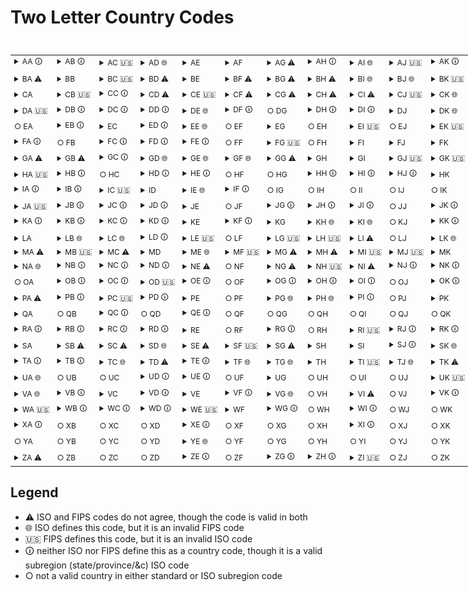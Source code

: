 ﻿Two Letter Country Codes
========================

<div>
<table style="min-width:150em;white-space:nowrap;font-size:9pt">
<caption>ISO/FIPS Country Codes</caption>
<tr>
<td>
<details>
<summary>AA &#x1F6C8;</summary>
<ul>
<li>ET-AA Addis Ababa</li> <li>GH-AA Greater Accra Region</li> <li>WS-AA A&#39;ana</li>
</ul>
</details>
</td> <td>
<details>
<summary>AB &#x1F6C8;</summary>
<ul>
<li>CA-AB Alberta</li> <li>CI-AB Abidjan</li> <li>GE-AB Abkhazia</li> <li>NG-AB Abia State</li> <li>RO-AB Alba County</li> <li>SE-AB Stockholm County</li> <li>YE-AB Abyan Governorate</li>
</ul>
</details>
</td> <td>
<details>
<summary>AC &#x1F1FA;&#x1F1F8;</summary>
<ul>
<li>&#x1F1E6;&#x1F1EC; Antigua and Barbuda (FIPS)</li> <li>BR-AC Acre</li> <li>CF-AC Ouham</li> <li>ID-AC Aceh</li> <li>SE-AC V&#228;sterbotten County</li> <li>SH-AC Ascension Island</li>
</ul>
</details>
</td> <td>
<details>
<summary>AD &#x1F310;</summary>
<ul>
<li>&#x1F1E6;&#x1F1E9; Andorra (ISO)</li> <li>CM-AD Adamawa Region</li> <li>NG-AD Adamawa State</li> <li>YE-AD &#39;Adan Governorate</li>
</ul>
</details>
</td> <td>
<details>
<summary>AE </summary>
<ul>
<li>&#x1F1E6;&#x1F1EA; United Arab Emirates</li>
</ul>
</details>
</td> <td>
<details>
<summary>AF </summary>
<ul>
<li>&#x1F1E6;&#x1F1EB; Afghanistan</li> <li>ET-AF Afar Region</li>
</ul>
</details>
</td> <td>
<details>
<summary>AG &#x26A0;</summary>
<ul>
<li>&#x1F1E6;&#x1F1EC; Antigua and Barbuda (ISO)</li> <li>&#x1F1E9;&#x1F1FF; Algeria (FIPS)</li> <li>AM-AG Aragatsotn Province</li> <li>CH-AG Aargau</li> <li>MU-AG Agal&#233;ga</li> <li>RO-AG Argeș County</li>
</ul>
</details>
</td> <td>
<details>
<summary>AH &#x1F6C8;</summary>
<ul>
<li>GH-AH Ashanti Region</li> <li>KW-AH Al Ahmadi Governorate</li> <li>SV-AH Ahuachap&#225;n Department</li>
</ul>
</details>
</td> <td>
<details>
<summary>AI &#x1F310;</summary>
<ul>
<li>&#x1F1E6;&#x1F1EE; Anguilla (ISO)</li> <li>CH-AI Appenzell Innerrhoden</li> <li>CL-AI Ays&#233;n Region</li>
</ul>
</details>
</td> <td>
<details>
<summary>AJ &#x1F1FA;&#x1F1F8;</summary>
<ul>
<li>&#x1F1E6;&#x1F1FF; Azerbaijan (FIPS)</li> <li>AE-AJ Ajman</li> <li>GE-AJ Adjara</li> <li>JO-AJ Ajloun Governorate</li>
</ul>
</details>
</td> <td>
<details>
<summary>AK &#x1F6C8;</summary>
<ul>
<li>BJ-AK Atakora Department</li> <li>BS-AK Acklins</li> <li>LB-AK Aakk&#226;r</li> <li>NG-AK Akwa Ibom State</li> <li>US-AK Alaska</li>
</ul>
</details>
</td> <td>
<details>
<summary>AL </summary>
<ul>
<li>&#x1F1E6;&#x1F1F1; Albania</li> <li>BJ-AL Alibori Department</li> <li>BR-AL Alagoas</li> <li>LT-AL Alytus County</li> <li>TL-AL Aileu District</li> <li>US-AL Alabama</li> <li>WF-AL Alo</li> <li>WS-AL Aiga-i-le-Tai</li>
</ul>
</details>
</td> <td>
<details>
<summary>AM </summary>
<ul>
<li>&#x1F1E6;&#x1F1F2; Armenia</li> <li>BR-AM Amazonas</li> <li>ET-AM Amhara Region</li> <li>JO-AM Amman Governorate</li> <li>YE-AM &#39;Amran Governorate</li>
</ul>
</details>
</td> <td>
<details>
<summary>AN &#x1F1FA;&#x1F1F8;</summary>
<ul>
<li>&#x1F1E6;&#x1F1E9; Andorra (FIPS)</li> <li>CL-AN Antofagasta Region</li> <li>ER-AN Anseba Region</li> <li>ES-AN Andalusia</li> <li>GQ-AN Annob&#243;n Province</li> <li>IN-AN Andaman and Nicobar Islands</li> <li>IQ-AN Al Anbar Governorate</li> <li>MD-AN Anenii Noi District</li> <li>NG-AN Anambra State</li> <li>NI-AN Regi&#243;n Aut&#243;noma del Atl&#225;ntico Norte</li> <li>TL-AN Ainaro District</li> <li>UZ-AN Andijan Province</li>
</ul>
</details>
</td> <td>
<details>
<summary>AO </summary>
<ul>
<li>&#x1F1E6;&#x1F1F4; Angola</li>
</ul>
</details>
</td> <td>
<details>
<summary>AP &#x1F6C8;</summary>
<ul>
<li>BR-AP Amap&#225;</li> <li>CL-AP Arica y Parinacota Region</li> <li>IN-AP Andhra Pradesh</li>
</ul>
</details>
</td> <td>
<details>
<summary>AQ &#x26A0;</summary>
<ul>
<li>&#x1F1E6;&#x1F1F6; Antarctica (ISO)</li> <li>&#x1F1E6;&#x1F1F8; American Samoa (FIPS)</li> <li>BJ-AQ Atlantique Department</li> <li>JO-AQ Aqaba Governorate</li>
</ul>
</details>
</td> <td>
<details>
<summary>AR </summary>
<ul>
<li>&#x1F1E6;&#x1F1F7; Argentina</li> <li>AM-AR Ararat Province</li> <li>CH-AR Appenzell Ausserrhoden</li> <li>CL-AR Araucan&#237;a Region</li> <li>DJ-AR Arta Region</li> <li>ES-AR Aragon</li> <li>HT-AR Artibonite</li> <li>IN-AR Arunachal Pradesh</li> <li>IQ-AR Arbil Province</li> <li>RO-AR Arad County</li> <li>US-AR Arkansas</li> <li>UY-AR Artigas Department</li>
</ul>
</details>
</td> <td>
<details>
<summary>AS &#x26A0;</summary>
<ul>
<li>&#x1F1E6;&#x1F1F8; American Samoa (ISO)</li> <li>&#x1F1E6;&#x1F1FA; Australia (FIPS)</li> <li>DJ-AS Ali Sabieh Region</li> <li>ES-AS Asturias</li> <li>IN-AS Assam</li> <li>LB-AS North Governorate</li> <li>NI-AS Regi&#243;n Aut&#243;noma del Atl&#225;ntico Sur</li>
</ul>
</details>
</td> <td>
<details>
<summary>AT &#x1F310;</summary>
<ul>
<li>&#x1F1E6;&#x1F1F9; Austria (ISO)</li> <li>CL-AT Atacama Region</li> <li>HN-AT Atl&#225;ntida Department</li> <li>JO-AT Tafilah Governorate</li> <li>LA-AT Attapeu Province</li> <li>WS-AT Atua</li>
</ul>
</details>
</td> <td>
<details>
<summary>AU &#x26A0;</summary>
<ul>
<li>&#x1F1E6;&#x1F1FA; Australia (ISO)</li> <li>&#x1F1E6;&#x1F1F9; Austria (FIPS)</li>
</ul>
</details>
</td> <td>
<details>
<summary>AV &#x1F1FA;&#x1F1F8;</summary>
<ul>
<li>&#x1F1E6;&#x1F1EE; Anguilla (FIPS)</li> <li>AM-AV Armavir Province</li> <li>GT-AV Alta Verapaz Department</li>
</ul>
</details>
</td> <td>
<details>
<summary>AW &#x1F6C8;</summary>
<ul>
<li>SO-AW Awdal</li>
</ul>
</details>
</td> <td>&cir; AX <td>
<details>
<summary>AY &#x1F1FA;&#x1F1F8;</summary>
<ul>
<li>&#x1F1E6;&#x1F1F6; Antarctica (FIPS)</li>
</ul>
</details>
</td> <td>
<details>
<summary>AZ &#x1F310;</summary>
<ul>
<li>&#x1F1E6;&#x1F1FF; Azerbaijan (ISO)</li> <li>AE-AZ Abu Dhabi</li> <li>JO-AZ Zarqa Governorate</li> <li>US-AZ Arizona</li>
</ul>
</details>
</td>
</tr> <tr>
<td>
<details>
<summary>BA &#x26A0;</summary>
<ul>
<li>&#x1F1E7;&#x1F1E6; Bosnia and Herzegovina (ISO)</li> <li>&#x1F1E7;&#x1F1ED; Bahrain (FIPS)</li> <li>BR-BA Bahia</li> <li>GH-BA Brong-Ahafo Region</li> <li>GW-BA Bafat&#225; Region</li> <li>GY-BA Barima-Waini</li> <li>HU-BA Baranya County</li> <li>ID-BA Bali</li> <li>IQ-BA Basra Governorate</li> <li>JO-BA Balqa Governorate</li> <li>LB-BA Beirut Governorate</li> <li>LY-BA Benghazi</li> <li>MD-BA Bălți</li> <li>NG-BA Bauchi State</li> <li>PK-BA Balochistan</li> <li>TD-BA Batha Region</li> <li>TL-BA Baucau District</li> <li>YE-BA Al Bayda&#39; Governorate</li>
</ul>
</details>
</td> <td>
<details>
<summary>BB </summary>
<ul>
<li>&#x1F1E7;&#x1F1E7; Barbados</li> <li>BI-BB Bubanza Province</li> <li>CF-BB Bamingui-Bangoran</li> <li>DE-BB Brandenburg</li> <li>ID-BB Kepulauan Bangka Belitung</li> <li>IQ-BB Babil Governorate</li>
</ul>
</details>
</td> <td>
<details>
<summary>BC &#x1F1FA;&#x1F1F8;</summary>
<ul>
<li>&#x1F1E7;&#x1F1FC; Botswana (FIPS)</li> <li>CA-BC British Columbia</li> <li>CD-BC Kongo Central</li> <li>RO-BC Bacău County</li> <li>SK-BC Bansk&#225; Bystrica Region</li>
</ul>
</details>
</td> <td>
<details>
<summary>BD &#x26A0;</summary>
<ul>
<li>&#x1F1E7;&#x1F1E9; Bangladesh (ISO)</li> <li>&#x1F1E7;&#x1F1F2; Bermuda (FIPS)</li> <li>MD-BD Bender</li> <li>SE-BD Norrbotten County</li>
</ul>
</details>
</td> <td>
<details>
<summary>BE </summary>
<ul>
<li>&#x1F1E7;&#x1F1EA; Belgium</li> <li>BN-BE Belait District</li> <li>CH-BE Canton of Bern</li> <li>DE-BE Berlin</li> <li>ET-BE Benishangul-Gumuz Region</li> <li>HU-BE B&#233;k&#233;s County</li> <li>ID-BE Bengkulu</li> <li>NG-BE Benue State</li>
</ul>
</details>
</td> <td>
<details>
<summary>BF &#x26A0;</summary>
<ul>
<li>&#x1F1E7;&#x1F1EB; Burkina Faso (ISO)</li> <li>&#x1F1E7;&#x1F1F8; The Bahamas (FIPS)</li>
</ul>
</details>
</td> <td>
<details>
<summary>BG &#x26A0;</summary>
<ul>
<li>&#x1F1E7;&#x1F1EC; Bulgaria (ISO)</li> <li>&#x1F1E7;&#x1F1E9; Bangladesh (FIPS)</li> <li>IQ-BG Baghdad Governorate</li> <li>LR-BG Bong County</li> <li>TD-BG Bahr el Gazel</li>
</ul>
</details>
</td> <td>
<details>
<summary>BH &#x26A0;</summary>
<ul>
<li>&#x1F1E7;&#x1F1ED; Bahrain (ISO)</li> <li>&#x1F1E7;&#x1F1FF; Belize (FIPS)</li> <li>LB-BH Baalbek-Hermel</li> <li>RO-BH Bihor County</li>
</ul>
</details>
</td> <td>
<details>
<summary>BI &#x1F310;</summary>
<ul>
<li>&#x1F1E7;&#x1F1EE; Burundi (ISO)</li> <li>BS-BI Bimini</li> <li>CL-BI B&#237;o B&#237;o Region</li> <li>LB-BI Beqaa Governorate</li>
</ul>
</details>
</td> <td>
<details>
<summary>BJ &#x1F310;</summary>
<ul>
<li>&#x1F1E7;&#x1F1EF; Benin (ISO)</li> <li>OM-BJ Janūb al Bāţinah</li>
</ul>
</details>
</td> <td>
<details>
<summary>BK &#x1F1FA;&#x1F1F8;</summary>
<ul>
<li>&#x1F1E7;&#x1F1E6; Bosnia and Herzegovina (FIPS)</li> <li>CF-BK Basse-Kotto</li> <li>HU-BK B&#225;cs-Kiskun County</li> <li>LA-BK Bokeo Province</li> <li>SO-BK Bakool</li>
</ul>
</details>
</td> <td>
<details>
<summary>BL &#x1F1FA;&#x1F1F8;</summary>
<ul>
<li>&#x1F1E7;&#x1F1F4; Bolivia (FIPS)</li> <li>BI-BL Bujumbura Rural Province</li> <li>CH-BL Basel-Landschaft</li> <li>GW-BL Bolama Region</li> <li>LA-BL Bolikhamsai Province</li> <li>MU-BL Rivi&#232;re Noire District</li> <li>SK-BL Bratislava Region</li>
</ul>
</details>
</td> <td>
<details>
<summary>BM &#x26A0;</summary>
<ul>
<li>&#x1F1E7;&#x1F1F2; Bermuda (ISO)</li> <li>&#x1F1F2;&#x1F1F2; Burma (FIPS)</li> <li>BI-BM Bujumbura</li> <li>BN-BM Brunei-Muara District</li> <li>GW-BM Biombo Region</li> <li>LR-BM Bomi County</li>
</ul>
</details>
</td> <td>
<details>
<summary>BN &#x26A0;</summary>
<ul>
<li>&#x1F1E7;&#x1F1F3; Brunei (ISO)</li> <li>&#x1F1E7;&#x1F1EF; Benin (FIPS)</li> <li>GQ-BN Bioko Norte Province</li> <li>RO-BN Bistrița-Năsăud County</li> <li>SO-BN Banaadir</li>
</ul>
</details>
</td> <td>
<details>
<summary>BO &#x26A0;</summary>
<ul>
<li>&#x1F1E7;&#x1F1F4; Bolivia (ISO)</li> <li>&#x1F1E7;&#x1F1FE; Belarus (FIPS)</li> <li>BJ-BO Borgou Department</li> <li>BQ-BO Bonaire</li> <li>NG-BO Borno State</li> <li>NI-BO Boaco Department</li> <li>TL-BO Bobonaro District</li>
</ul>
</details>
</td> <td>
<details>
<summary>BP &#x1F1FA;&#x1F1F8;</summary>
<ul>
<li>&#x1F1F8;&#x1F1E7; Solomon Islands (FIPS)</li> <li>BS-BP Black Point</li>
</ul>
</details>
</td> <td>
<details>
<summary>BQ &#x1F310;</summary>
<ul>
<li>&#x1F1E7;&#x1F1F6; Caribbean Netherlands (ISO)</li>
</ul>
</details>
</td> <td>
<details>
<summary>BR </summary>
<ul>
<li>&#x1F1E7;&#x1F1F7; Brazil</li> <li>AL-BR Berat</li> <li>BI-BR Bururi Province</li> <li>BY-BR Brest Region</li> <li>CV-BR Brava</li> <li>IN-BR Bihar</li> <li>MD-BR Briceni District</li> <li>RO-BR Brăila County</li> <li>SO-BR Bari</li> <li>SR-BR Brokopondo District</li>
</ul>
</details>
</td> <td>
<details>
<summary>BS &#x1F310;</summary>
<ul>
<li>&#x1F1E7;&#x1F1F8; The Bahamas (ISO)</li> <li>CH-BS Basel-Stadt</li> <li>CI-BS Bas-Sassandra</li> <li>GQ-BS Bioko Sur Province</li> <li>GW-BS Bissau</li> <li>MD-BS Basarabeasca District</li> <li>OM-BS Shamāl al Bāţinah</li>
</ul>
</details>
</td> <td>
<details>
<summary>BT </summary>
<ul>
<li>&#x1F1E7;&#x1F1F9; Bhutan</li> <li>ID-BT Banten</li> <li>RO-BT Botoșani County</li>
</ul>
</details>
</td> <td>
<details>
<summary>BU &#x1F1FA;&#x1F1F8;</summary>
<ul>
<li>&#x1F1E7;&#x1F1EC; Bulgaria (FIPS)</li> <li>CD-BU Bas-U&#233;l&#233;</li> <li>HU-BU Budapest</li> <li>LY-BU Butnan District</li> <li>OM-BU Al Buraimi Governorate</li> <li>UZ-BU Bukhara Province</li> <li>ZW-BU Bulawayo</li>
</ul>
</details>
</td> <td>
<details>
<summary>BV &#x1F6C8;</summary>
<ul>
<li>CV-BV Boa Vista</li> <li>GT-BV Baja Verapaz Department</li> <li>RO-BV Brașov County</li>
</ul>
</details>
</td> <td>
<details>
<summary>BW &#x1F310;</summary>
<ul>
<li>&#x1F1E7;&#x1F1FC; Botswana (ISO)</li> <li>DE-BW Baden-W&#252;rttemberg</li>
</ul>
</details>
</td> <td>
<details>
<summary>BX &#x1F1FA;&#x1F1F8;</summary>
<ul>
<li>&#x1F1E7;&#x1F1F3; Brunei (FIPS)</li>
</ul>
</details>
</td> <td>
<details>
<summary>BY &#x26A0;</summary>
<ul>
<li>&#x1F1E7;&#x1F1FE; Belarus (ISO)</li> <li>&#x1F1E7;&#x1F1EE; Burundi (FIPS)</li> <li>BS-BY Berry Islands</li> <li>DE-BY Bavaria</li> <li>NG-BY Bayelsa State</li> <li>SO-BY Bay</li>
</ul>
</details>
</td> <td>
<details>
<summary>BZ &#x1F310;</summary>
<ul>
<li>&#x1F1E7;&#x1F1FF; Belize (ISO)</li> <li>HU-BZ Borsod-Aba&#250;j-Zempl&#233;n County</li> <li>RO-BZ Buzău County</li>
</ul>
</details>
</td>
</tr> <tr>
<td>
<details>
<summary>CA </summary>
<ul>
<li>&#x1F1E8;&#x1F1E6; Canada</li> <li>BI-CA Cankuzo Province</li> <li>CV-CA Santa Catarina</li> <li>GW-CA Cacheu Region</li> <li>LU-CA Capellen</li> <li>MD-CA Cahul District</li> <li>NA-CA Zambezi Region</li> <li>NI-CA Carazo Department</li> <li>SV-CA Caba&#241;as Department</li> <li>US-CA California</li> <li>UY-CA Canelones Department</li>
</ul>
</details>
</td> <td>
<details>
<summary>CB &#x1F1FA;&#x1F1F8;</summary>
<ul>
<li>&#x1F1F0;&#x1F1ED; Cambodia (FIPS)</li> <li>ES-CB Cantabria</li> <li>TD-CB Chari-Baguirmi Region</li>
</ul>
</details>
</td> <td>
<details>
<summary>CC &#x1F6C8;</summary>
<ul>
<li>MU-CC St. Brandon</li>
</ul>
</details>
</td> <td>
<details>
<summary>CD &#x26A0;</summary>
<ul>
<li>&#x1F1E8;&#x1F1E9; Democratic Republic of the Congo (ISO)</li> <li>&#x1F1F9;&#x1F1E9; Chad (FIPS)</li>
</ul>
</details>
</td> <td>
<details>
<summary>CE &#x1F1FA;&#x1F1F8;</summary>
<ul>
<li>&#x1F1F1;&#x1F1F0; Sri Lanka (FIPS)</li> <li>BR-CE Cear&#225;</li> <li>BS-CE Central Eleuthera</li> <li>BW-CE Central District</li> <li>CM-CE Centre</li> <li>ES-CE Ceuta</li> <li>HT-CE Centre</li> <li>SB-CE Central Province</li>
</ul>
</details>
</td> <td>
<details>
<summary>CF &#x26A0;</summary>
<ul>
<li>&#x1F1E8;&#x1F1EB; Central African Republic (ISO)</li> <li>&#x1F1E8;&#x1F1EC; Republic of the Congo (FIPS)</li> <li>CV-CF Santa Catarina do Fogo</li>
</ul>
</details>
</td> <td>
<details>
<summary>CG &#x26A0;</summary>
<ul>
<li>&#x1F1E8;&#x1F1EC; Republic of the Congo (ISO)</li> <li>&#x1F1E8;&#x1F1E9; Democratic Republic of the Congo (FIPS)</li>
</ul>
</details>
</td> <td>
<details>
<summary>CH &#x26A0;</summary>
<ul>
<li>&#x1F1E8;&#x1F1ED; Switzerland (ISO)</li> <li>&#x1F1E8;&#x1F1F3; China (FIPS)</li> <li>HN-CH Choluteca Department</li> <li>IN-CH Chandigarh</li> <li>LA-CH Champasak Province</li> <li>SB-CH Choiseul</li> <li>SV-CH Chalatenango Department</li>
</ul>
</details>
</td> <td>
<details>
<summary>CI &#x26A0;</summary>
<ul>
<li>&#x1F1E8;&#x1F1EE; Ivory Coast (ISO)</li> <li>&#x1F1E8;&#x1F1F1; Chile (FIPS)</li> <li>BI-CI Cibitoke Province</li> <li>BS-CI Cat Island</li> <li>NI-CI Chinandega Department</li>
</ul>
</details>
</td> <td>
<details>
<summary>CJ &#x1F1FA;&#x1F1F8;</summary>
<ul>
<li>&#x1F1F0;&#x1F1FE; Cayman Islands (FIPS)</li> <li>RO-CJ Cluj County</li>
</ul>
</details>
</td> <td>
<details>
<summary>CK &#x1F310;</summary>
<ul>
<li>&#x1F1E8;&#x1F1F0; Cook Islands (ISO)</li> <li>BS-CK Crooked Island</li>
</ul>
</details>
</td> <td>
<details>
<summary>CL &#x1F310;</summary>
<ul>
<li>&#x1F1E8;&#x1F1F1; Chile (ISO)</li> <li>ES-CL Castile and Le&#243;n</li> <li>HN-CL Col&#243;n Department</li> <li>LU-CL Clervaux</li> <li>MD-CL Călărași District</li> <li>RO-CL Călărași County</li> <li>UY-CL Cerro Largo Department</li>
</ul>
</details>
</td> <td>
<details>
<summary>CM </summary>
<ul>
<li>&#x1F1E8;&#x1F1F2; Cameroon</li> <li>CI-CM Como&#233;</li> <li>ES-CM Castilla-La Mancha</li> <li>GT-CM Chimaltenango Department</li> <li>HN-CM Comayagua Department</li> <li>LR-CM Grand Cape Mount County</li> <li>MD-CM Cimișlia District</li> <li>SR-CM Commewijne District</li>
</ul>
</details>
</td> <td>
<details>
<summary>CN &#x26A0;</summary>
<ul>
<li>&#x1F1E8;&#x1F1F3; China (ISO)</li> <li>&#x1F1F0;&#x1F1F2; Comoros (FIPS)</li> <li>ES-CN Canary Islands</li>
</ul>
</details>
</td> <td>
<details>
<summary>CO </summary>
<ul>
<li>&#x1F1E8;&#x1F1F4; Colombia</li> <li>BJ-CO Collines Department</li> <li>BS-CO Central Abaco</li> <li>CL-CO Coquimbo Region</li> <li>NI-CO Chontales Department</li> <li>TL-CO Cova Lima District</li> <li>US-CO Colorado</li> <li>UY-CO Colonia Department</li>
</ul>
</details>
</td> <td>
<details>
<summary>CP &#x1F6C8;</summary>
<ul>
<li>GH-CP Central</li> <li>HN-CP Cop&#225;n Department</li>
</ul>
</details>
</td> <td>
<details>
<summary>CQ &#x1F1FA;&#x1F1F8;</summary>
<ul>
<li>&#x1F1F2;&#x1F1F5; Northern Mariana Islands (FIPS)</li> <li>GT-CQ Chiquimula Department</li>
</ul>
</details>
</td> <td>
<details>
<summary>CR &#x1F310;</summary>
<ul>
<li>&#x1F1E8;&#x1F1F7; Costa Rica (ISO)</li> <li>CV-CR Santa Cruz</li> <li>HN-CR Cort&#233;s Department</li> <li>MD-CR Criuleni District</li> <li>NG-CR Cross River State</li> <li>NP-CR Central Region</li> <li>SR-CR Coronie District</li>
</ul>
</details>
</td> <td>
<details>
<summary>CS &#x1F1FA;&#x1F1F8;</summary>
<ul>
<li>&#x1F1E8;&#x1F1F7; Costa Rica (FIPS)</li> <li>BS-CS Central Andros</li> <li>GQ-CS Centro Sur Province</li> <li>HU-CS Csongr&#225;d County</li> <li>MD-CS Căușeni District</li> <li>RO-CS Caraș-Severin County</li>
</ul>
</details>
</td> <td>
<details>
<summary>CT &#x1F1FA;&#x1F1F8;</summary>
<ul>
<li>&#x1F1E8;&#x1F1EB; Central African Republic (FIPS)</li> <li>ES-CT Catalonia</li> <li>IN-CT Chhattisgarh</li> <li>MD-CT Cantemir District</li> <li>RO-CT Constanța County</li> <li>SB-CT Honiara</li> <li>US-CT Connecticut</li>
</ul>
</details>
</td> <td>
<details>
<summary>CU </summary>
<ul>
<li>&#x1F1E8;&#x1F1FA; Cuba</li> <li>GY-CU Cuyuni-Mazaruni</li> <li>MD-CU Chișinău</li> <li>SV-CU Cuscatl&#225;n Department</li>
</ul>
</details>
</td> <td>
<details>
<summary>CV </summary>
<ul>
<li>&#x1F1E8;&#x1F1FB; Cape Verde</li> <li>RO-CV Covasna County</li>
</ul>
</details>
</td> <td>
<details>
<summary>CW &#x1F1FA;&#x1F1F8;</summary>
<ul>
<li>&#x1F1E8;&#x1F1F0; Cook Islands (FIPS)</li>
</ul>
</details>
</td> <td>&cir; CX <td>
<details>
<summary>CY </summary>
<ul>
<li>&#x1F1E8;&#x1F1FE; Cyprus</li>
</ul>
</details>
</td> <td>
<details>
<summary>CZ &#x1F310;</summary>
<ul>
<li>&#x1F1E8;&#x1F1FF; Czech Republic (ISO)</li>
</ul>
</details>
</td>
</tr> <tr>
<td>
<details>
<summary>DA &#x1F1FA;&#x1F1F8;</summary>
<ul>
<li>&#x1F1E9;&#x1F1F0; Denmark (FIPS)</li> <li>IQ-DA Dohuk Governorate</li> <li>OM-DA Ad Dakhiliyah Governorate</li> <li>QA-DA Doha</li> <li>YE-DA Ad Dali&#39; Governorate</li>
</ul>
</details>
</td> <td>
<details>
<summary>DB &#x1F6C8;</summary>
<ul>
<li>RO-DB D&#226;mbovița County</li> <li>SN-DB Diourbel Region</li>
</ul>
</details>
</td> <td>
<details>
<summary>DC &#x1F6C8;</summary>
<ul>
<li>SD-DC Central Darfur</li> <li>US-DC District of Columbia</li>
</ul>
</details>
</td> <td>
<details>
<summary>DD &#x1F6C8;</summary>
<ul>
<li>ET-DD Dire Dawa</li> <li>IN-DD Daman and Diu</li>
</ul>
</details>
</td> <td>
<details>
<summary>DE &#x1F310;</summary>
<ul>
<li>&#x1F1E9;&#x1F1EA; Germany (ISO)</li> <li>GY-DE Demerara-Mahaica</li> <li>NG-DE Delta State</li> <li>SD-DE East Darfur</li> <li>US-DE Delaware</li>
</ul>
</details>
</td> <td>
<details>
<summary>DF &#x1F6C8;</summary>
<ul>
<li>BR-DF Federal District</li>
</ul>
</details>
</td> <td>&cir; DG <td>
<details>
<summary>DH &#x1F6C8;</summary>
<ul>
<li>YE-DH Dhamar Governorate</li>
</ul>
</details>
</td> <td>
<details>
<summary>DI &#x1F6C8;</summary>
<ul>
<li>AL-DI Diber</li> <li>DJ-DI Dikhil Region</li> <li>IQ-DI Diyala Governorate</li> <li>LU-DI Diekirch</li> <li>SY-DI Damascus Governorate</li> <li>TL-DI Dili District</li>
</ul>
</details>
</td> <td>
<details>
<summary>DJ </summary>
<ul>
<li>&#x1F1E9;&#x1F1EF; Djibouti</li> <li>DJ-DJ Djibouti</li> <li>RO-DJ Dolj County</li>
</ul>
</details>
</td> <td>
<details>
<summary>DK &#x1F310;</summary>
<ul>
<li>&#x1F1E9;&#x1F1F0; Denmark (ISO)</li> <li>ER-DK Southern Red Sea Region</li> <li>SN-DK Dakar Region</li>
</ul>
</details>
</td> <td>
<details>
<summary>DL &#x1F6C8;</summary>
<ul>
<li>IN-DL Delhi</li>
</ul>
</details>
</td> <td>
<details>
<summary>DM &#x1F310;</summary>
<ul>
<li>&#x1F1E9;&#x1F1F2; Dominica (ISO)</li>
</ul>
</details>
</td> <td>
<details>
<summary>DN &#x1F6C8;</summary>
<ul>
<li>CI-DN Dengu&#233;l&#233;</li> <li>IN-DN Dadra and Nagar Haveli</li> <li>SD-DN North Darfur</li>
</ul>
</details>
</td> <td>
<details>
<summary>DO &#x26A0;</summary>
<ul>
<li>&#x1F1E9;&#x1F1F4; Dominican Republic (ISO)</li> <li>&#x1F1E9;&#x1F1F2; Dominica (FIPS)</li> <li>BJ-DO Donga Department</li> <li>MD-DO Dondușeni District</li>
</ul>
</details>
</td> <td>&cir; DP <td>
<details>
<summary>DQ &#x1F6C8;</summary>
<ul>
<li>IQ-DQ Dhi Qar Governorate</li>
</ul>
</details>
</td> <td>
<details>
<summary>DR &#x1F1FA;&#x1F1F8;</summary>
<ul>
<li>&#x1F1E9;&#x1F1F4; Dominican Republic (FIPS)</li> <li>LY-DR Derna District</li> <li>MD-DR Drochia District</li> <li>NL-DR Drenthe</li> <li>SY-DR Daraa Governorate</li>
</ul>
</details>
</td> <td>
<details>
<summary>DS &#x1F6C8;</summary>
<ul>
<li>BM-DS Devonshire</li> <li>PL-DS Lower Silesian Voivodeship</li> <li>SD-DS South Darfur</li>
</ul>
</details>
</td> <td>&cir; DT <td>
<details>
<summary>DU &#x1F6C8;</summary>
<ul>
<li>AE-DU Dubai</li> <li>ER-DU Debub Region</li> <li>MD-DU Dubăsari District</li> <li>TJ-DU Dushanbe</li> <li>UY-DU Durazno Department</li>
</ul>
</details>
</td> <td>&cir; DV <td>
<details>
<summary>DW &#x1F6C8;</summary>
<ul>
<li>SD-DW West Darfur</li>
</ul>
</details>
</td> <td>&cir; DX <td>
<details>
<summary>DY &#x1F6C8;</summary>
<ul>
<li>SY-DY Deir ez-Zor Governorate</li>
</ul>
</details>
</td> <td>
<details>
<summary>DZ &#x1F310;</summary>
<ul>
<li>&#x1F1E9;&#x1F1FF; Algeria (ISO)</li>
</ul>
</details>
</td>
</tr> <tr>
<td>&cir; EA <td>
<details>
<summary>EB &#x1F6C8;</summary>
<ul>
<li>GY-EB East Berbice-Corentyne</li> <li>NG-EB Ebonyi State</li>
</ul>
</details>
</td> <td>
<details>
<summary>EC </summary>
<ul>
<li>&#x1F1EA;&#x1F1E8; Ecuador</li> <li>LU-EC Echternach</li> <li>ZA-EC Eastern Cape</li>
</ul>
</details>
</td> <td>
<details>
<summary>ED &#x1F6C8;</summary>
<ul>
<li>MD-ED Edineț County</li> <li>NG-ED Edo State</li>
</ul>
</details>
</td> <td>
<details>
<summary>EE &#x1F310;</summary>
<ul>
<li>&#x1F1EA;&#x1F1EA; Estonia (ISO)</li> <li>TD-EE Ennedi-Est</li>
</ul>
</details>
</td> <td>&cir; EF <td>
<details>
<summary>EG </summary>
<ul>
<li>&#x1F1EA;&#x1F1EC; Egypt</li> <li>BS-EG East Grand Bahama</li>
</ul>
</details>
</td> <td>&cir; EH <td>
<details>
<summary>EI &#x1F1FA;&#x1F1F8;</summary>
<ul>
<li>&#x1F1EE;&#x1F1EA; Ireland (FIPS)</li>
</ul>
</details>
</td> <td>&cir; EJ <td>
<details>
<summary>EK &#x1F1FA;&#x1F1F8;</summary>
<ul>
<li>&#x1F1EC;&#x1F1F6; Equatorial Guinea (FIPS)</li> <li>NG-EK Ekiti State</li>
</ul>
</details>
</td> <td>
<details>
<summary>EL &#x1F6C8;</summary>
<ul>
<li>AL-EL Elbasan</li>
</ul>
</details>
</td> <td>&cir; EM <td>
<details>
<summary>EN &#x1F1FA;&#x1F1F8;</summary>
<ul>
<li>&#x1F1EA;&#x1F1EA; Estonia (FIPS)</li> <li>CM-EN Far North Region</li> <li>NG-EN Enugu State</li>
</ul>
</details>
</td> <td>
<details>
<summary>EO &#x1F6C8;</summary>
<ul>
<li>TD-EO Ennedi-Ouest</li>
</ul>
</details>
</td> <td>
<details>
<summary>EP &#x1F6C8;</summary>
<ul>
<li>GH-EP Eastern</li> <li>HN-EP El Para&#237;so Department</li>
</ul>
</details>
</td> <td>
<details>
<summary>EQ &#x1F6C8;</summary>
<ul>
<li>CD-EQ &#201;quateur</li>
</ul>
</details>
</td> <td>
<details>
<summary>ER </summary>
<ul>
<li>&#x1F1EA;&#x1F1F7; Eritrea</li> <li>AM-ER Yerevan</li> <li>NA-ER Erongo Region</li> <li>NP-ER Eastern Region</li> <li>TL-ER Ermera District</li>
</ul>
</details>
</td> <td>
<details>
<summary>ES &#x26A0;</summary>
<ul>
<li>&#x1F1EA;&#x1F1F8; Spain (ISO)</li> <li>&#x1F1F8;&#x1F1FB; El Salvador (FIPS)</li> <li>BR-ES Esp&#237;rito Santo</li> <li>CM-ES East Region</li> <li>GT-ES Escuintla Department</li> <li>GY-ES Essequibo Islands-West Demerara</li> <li>LU-ES Esch-sur-Alzette</li> <li>NI-ES Estel&#237; Department</li>
</ul>
</details>
</td> <td>
<details>
<summary>ET </summary>
<ul>
<li>&#x1F1EA;&#x1F1F9; Ethiopia</li>
</ul>
</details>
</td> <td>&cir; EU <td>&cir; EV <td>&cir; EW <td>
<details>
<summary>EX &#x1F6C8;</summary>
<ul>
<li>BS-EX Exuma</li> <li>ES-EX Extremadura</li>
</ul>
</details>
</td> <td>&cir; EY <td>
<details>
<summary>EZ &#x1F1FA;&#x1F1F8;</summary>
<ul>
<li>&#x1F1E8;&#x1F1FF; Czech Republic (FIPS)</li>
</ul>
</details>
</td>
</tr> <tr>
<td>
<details>
<summary>FA &#x1F6C8;</summary>
<ul>
<li>KW-FA Al Farwaniyah Governorate</li> <li>MD-FA Fălești District</li> <li>UZ-FA Fergana Province</li> <li>WS-FA Fa&#39;asaleleaga</li>
</ul>
</details>
</td> <td>&cir; FB <td>
<details>
<summary>FC &#x1F6C8;</summary>
<ul>
<li>NG-FC Federal Capital Territory</li>
</ul>
</details>
</td> <td>
<details>
<summary>FD &#x1F6C8;</summary>
<ul>
<li>UY-FD Florida</li>
</ul>
</details>
</td> <td>
<details>
<summary>FE &#x1F6C8;</summary>
<ul>
<li>HU-FE Fej&#233;r County</li>
</ul>
</details>
</td> <td>&cir; FF <td>
<details>
<summary>FG &#x1F1FA;&#x1F1F8;</summary>
<ul>
<li>&#x1F1EC;&#x1F1EB; French Guiana (FIPS)</li>
</ul>
</details>
</td> <td>&cir; FH <td>
<details>
<summary>FI </summary>
<ul>
<li>&#x1F1EB;&#x1F1EE; Finland</li>
</ul>
</details>
</td> <td>
<details>
<summary>FJ </summary>
<ul>
<li>&#x1F1EB;&#x1F1EF; Fiji</li>
</ul>
</details>
</td> <td>
<details>
<summary>FK </summary>
<ul>
<li>&#x1F1EB;&#x1F1F0; Falkland Islands</li> <li>SN-FK Fatick Region</li>
</ul>
</details>
</td> <td>
<details>
<summary>FL &#x1F6C8;</summary>
<ul>
<li>MD-FL Florești District</li> <li>MU-FL Flacq District</li> <li>NL-FL Flevoland</li> <li>US-FL Florida</li>
</ul>
</details>
</td> <td>
<details>
<summary>FM </summary>
<ul>
<li>&#x1F1EB;&#x1F1F2; Federated States of Micronesia</li> <li>HN-FM Francisco Moraz&#225;n Department</li>
</ul>
</details>
</td> <td>&cir; FN <td>
<details>
<summary>FO </summary>
<ul>
<li>&#x1F1EB;&#x1F1F4; Faroe Islands</li>
</ul>
</details>
</td> <td>
<details>
<summary>FP &#x1F6C8;</summary>
<ul>
<li>BS-FP Freeport</li>
</ul>
</details>
</td> <td>&cir; FQ <td>
<details>
<summary>FR </summary>
<ul>
<li>&#x1F1EB;&#x1F1F7; France</li> <li>CH-FR Canton of Fribourg</li> <li>NL-FR Friesland</li> <li>NP-FR Far Western</li>
</ul>
</details>
</td> <td>
<details>
<summary>FS &#x1F1FA;&#x1F1F8;</summary>
<ul>
<li>&#x1F1F9;&#x1F1EB; French Southern and Antarctic Lands (FIPS)</li> <li>UY-FS Flores Department</li> <li>ZA-FS Free State</li>
</ul>
</details>
</td> <td>&cir; FT <td>
<details>
<summary>FU &#x1F6C8;</summary>
<ul>
<li>AE-FU Fujairah</li>
</ul>
</details>
</td> <td>&cir; FV <td>&cir; FW <td>&cir; FX <td>&cir; FY <td>&cir; FZ
</tr> <tr>
<td>
<details>
<summary>GA &#x26A0;</summary>
<ul>
<li>&#x1F1EC;&#x1F1E6; Gabon (ISO)</li> <li>&#x1F1EC;&#x1F1F2; The Gambia (FIPS)</li> <li>ES-GA Galicia</li> <li>ET-GA Gambela Region</li> <li>GW-GA Gab&#250; Region</li> <li>HT-GA Grand’Anse</li> <li>IN-GA Goa</li> <li>MD-GA Gagauzia</li> <li>SO-GA Galguduud</li> <li>US-GA Georgia</li>
</ul>
</details>
</td> <td>
<details>
<summary>GB &#x26A0;</summary>
<ul>
<li>&#x1F1EC;&#x1F1E7; United Kingdom (ISO)</li> <li>&#x1F1EC;&#x1F1E6; Gabon (FIPS)</li> <li>ER-GB Gash-Barka Region</li> <li>LR-GB Grand Bassa County</li> <li>TJ-GB Gorno-Badakhshan Autonomous Province</li>
</ul>
</details>
</td> <td>
<details>
<summary>GC &#x1F6C8;</summary>
<ul>
<li>BS-GC Grand Cay</li>
</ul>
</details>
</td> <td>
<details>
<summary>GD &#x1F310;</summary>
<ul>
<li>&#x1F1EC;&#x1F1E9; Grenada (ISO)</li> <li>CI-GD G&#244;h-Djiboua</li> <li>HN-GD Gracias a Dios Department</li> <li>SD-GD Al Qadarif</li>
</ul>
</details>
</td> <td>
<details>
<summary>GE &#x1F310;</summary>
<ul>
<li>&#x1F1EC;&#x1F1EA; Georgia (ISO)</li> <li>CH-GE Canton of Geneva</li> <li>NL-GE Gelderland</li> <li>SO-GE Gedo</li> <li>WS-GE Gaga&#39;emauga</li>
</ul>
</details>
</td> <td>
<details>
<summary>GF &#x1F310;</summary>
<ul>
<li>&#x1F1EC;&#x1F1EB; French Guiana (ISO)</li>
</ul>
</details>
</td> <td>
<details>
<summary>GG &#x26A0;</summary>
<ul>
<li>&#x1F1EC;&#x1F1EC; Guernsey (ISO)</li> <li>&#x1F1EC;&#x1F1EA; Georgia (FIPS)</li> <li>LR-GG Grand Gedeh County</li>
</ul>
</details>
</td> <td>
<details>
<summary>GH </summary>
<ul>
<li>&#x1F1EC;&#x1F1ED; Ghana</li> <li>BW-GH Ghanzi District</li>
</ul>
</details>
</td> <td>
<details>
<summary>GI </summary>
<ul>
<li>&#x1F1EC;&#x1F1EE; Gibraltar</li> <li>BI-GI Gitega Province</li> <li>WS-GI Gaga&#39;ifomauga</li>
</ul>
</details>
</td> <td>
<details>
<summary>GJ &#x1F1FA;&#x1F1F8;</summary>
<ul>
<li>&#x1F1EC;&#x1F1E9; Grenada (FIPS)</li> <li>AL-GJ Gjirokaster</li> <li>IN-GJ Gujarat</li> <li>RO-GJ Gorj County</li>
</ul>
</details>
</td> <td>
<details>
<summary>GK &#x1F1FA;&#x1F1F8;</summary>
<ul>
<li>&#x1F1EC;&#x1F1EC; Guernsey (FIPS)</li> <li>LR-GK Grand Kru County</li> <li>SD-GK Gharb Kurdufān</li>
</ul>
</details>
</td> <td>
<details>
<summary>GL </summary>
<ul>
<li>&#x1F1EC;&#x1F1F1; Greenland</li> <li>CH-GL Canton of Glarus</li> <li>MD-GL Glodeni District</li> <li>RO-GL Galați County</li>
</ul>
</details>
</td> <td>
<details>
<summary>GM &#x26A0;</summary>
<ul>
<li>&#x1F1EC;&#x1F1F2; The Gambia (ISO)</li> <li>&#x1F1E9;&#x1F1EA; Germany (FIPS)</li>
</ul>
</details>
</td> <td>
<details>
<summary>GN &#x1F310;</summary>
<ul>
<li>&#x1F1EC;&#x1F1F3; Guinea (ISO)</li>
</ul>
</details>
</td> <td>
<details>
<summary>GO &#x1F6C8;</summary>
<ul>
<li>BR-GO Goi&#225;s</li> <li>ID-GO Gorontalo</li> <li>NG-GO Gombe State</li>
</ul>
</details>
</td> <td>
<details>
<summary>GP </summary>
<ul>
<li>&#x1F1EC;&#x1F1F5; Guadeloupe</li> <li>LR-GP Gbarpolu County</li> <li>MU-GP Grand Port District</li>
</ul>
</details>
</td> <td>
<details>
<summary>GQ &#x26A0;</summary>
<ul>
<li>&#x1F1EC;&#x1F1F6; Equatorial Guinea (ISO)</li> <li>&#x1F1EC;&#x1F1FA; Guam (FIPS)</li>
</ul>
</details>
</td> <td>
<details>
<summary>GR </summary>
<ul>
<li>&#x1F1EC;&#x1F1F7; Greece</li> <li>AM-GR Gegharkunik Province</li> <li>CH-GR Graub&#252;nden</li> <li>LU-GR Grevenmacher</li> <li>NI-GR Granada Department</li> <li>NL-GR Groningen</li> <li>RO-GR Giurgiu County</li> <li>TD-GR Gu&#233;ra</li>
</ul>
</details>
</td> <td>
<details>
<summary>GS &#x1F310;</summary>
<ul>
<li>&#x1F1EC;&#x1F1F8; South Georgia and the South Sandwich Islands (ISO)</li> <li>HU-GS Győr-Moson-Sopron County</li>
</ul>
</details>
</td> <td>
<details>
<summary>GT </summary>
<ul>
<li>&#x1F1EC;&#x1F1F9; Guatemala</li> <li>LY-GT Ghat District</li> <li>ZA-GT Gauteng</li>
</ul>
</details>
</td> <td>
<details>
<summary>GU &#x1F310;</summary>
<ul>
<li>&#x1F1EC;&#x1F1FA; Guam (ISO)</li> <li>GE-GU Guria</li> <li>GT-GU Guatemala Department</li> <li>SB-GU Guadalcanal Province</li>
</ul>
</details>
</td> <td>
<details>
<summary>GV &#x1F1FA;&#x1F1F8;</summary>
<ul>
<li>&#x1F1EC;&#x1F1F3; Guinea (FIPS)</li>
</ul>
</details>
</td> <td>
<details>
<summary>GW &#x1F310;</summary>
<ul>
<li>&#x1F1EC;&#x1F1FC; Guinea-Bissau (ISO)</li>
</ul>
</details>
</td> <td>&cir; GX <td>
<details>
<summary>GY </summary>
<ul>
<li>&#x1F1EC;&#x1F1FE; Guyana</li>
</ul>
</details>
</td> <td>
<details>
<summary>GZ &#x1F6C8;</summary>
<ul>
<li>SD-GZ Al Jazirah</li>
</ul>
</details>
</td>
</tr> <tr>
<td>
<details>
<summary>HA &#x1F1FA;&#x1F1F8;</summary>
<ul>
<li>&#x1F1ED;&#x1F1F9; Haiti (FIPS)</li> <li>BM-HA Hamilton</li> <li>ET-HA Harari Region</li> <li>IL-HA Haifa District</li> <li>KW-HA Hawalli Governorate</li> <li>NA-HA Hardap Region</li> <li>SY-HA Al-Hasakah Governorate</li> <li>ZW-HA Harare Province</li>
</ul>
</details>
</td> <td>
<details>
<summary>HB &#x1F6C8;</summary>
<ul>
<li>DE-HB Bremen</li> <li>HU-HB Hajd&#250;-Bihar County</li>
</ul>
</details>
</td> <td>&cir; HC <td>
<details>
<summary>HD &#x1F6C8;</summary>
<ul>
<li>RO-HD Hunedoara County</li> <li>YE-HD Hadhramaut Governorate</li>
</ul>
</details>
</td> <td>
<details>
<summary>HE &#x1F6C8;</summary>
<ul>
<li>DE-HE Hesse</li> <li>HU-HE Heves County</li>
</ul>
</details>
</td> <td>&cir; HF <td>&cir; HG <td>
<details>
<summary>HH &#x1F6C8;</summary>
<ul>
<li>DE-HH Hamburg</li> <li>SZ-HH Hhohho District</li>
</ul>
</details>
</td> <td>
<details>
<summary>HI &#x1F6C8;</summary>
<ul>
<li>BS-HI Harbour Island</li> <li>MD-HI H&#238;ncești District</li> <li>SO-HI Hiran</li> <li>SY-HI Homs Governorate</li> <li>US-HI Hawaii</li>
</ul>
</details>
</td> <td>
<details>
<summary>HJ &#x1F6C8;</summary>
<ul>
<li>YE-HJ Hajjah Governorate</li>
</ul>
</details>
</td> <td>
<details>
<summary>HK </summary>
<ul>
<li>&#x1F1ED;&#x1F1F0; Hong Kong</li> <li>CD-HK Haut-Katanga</li> <li>CF-HK Haute-Kotto</li>
</ul>
</details>
</td> <td>
<details>
<summary>HL &#x1F6C8;</summary>
<ul>
<li>CD-HL Haut-Lomami</li> <li>SH-HL Saint Helena</li> <li>SY-HL Aleppo Governorate</li> <li>TD-HL Hadjer-Lamis Region</li>
</ul>
</details>
</td> <td>
<details>
<summary>HM &#x1F6C8;</summary>
<ul>
<li>BY-HM Minsk</li> <li>CF-HM Haut-Mbomou</li> <li>SY-HM Hama Governorate</li>
</ul>
</details>
</td> <td>
<details>
<summary>HN &#x1F310;</summary>
<ul>
<li>&#x1F1ED;&#x1F1F3; Honduras (ISO)</li>
</ul>
</details>
</td> <td>
<details>
<summary>HO &#x1F1FA;&#x1F1F8;</summary>
<ul>
<li>&#x1F1ED;&#x1F1F3; Honduras (FIPS)</li> <li>BY-HO Gomel Region</li> <li>LA-HO Houaphanh Province</li>
</ul>
</details>
</td> <td>
<details>
<summary>HP &#x1F6C8;</summary>
<ul>
<li>IN-HP Himachal Pradesh</li>
</ul>
</details>
</td> <td>&cir; HQ <td>
<details>
<summary>HR </summary>
<ul>
<li>&#x1F1ED;&#x1F1F7; Croatia</li> <li>BY-HR Grodno Region</li> <li>IN-HR Haryana</li> <li>RO-HR Harghita County</li>
</ul>
</details>
</td> <td>
<details>
<summary>HS &#x1F6C8;</summary>
<ul>
<li>CF-HS Mamb&#233;r&#233;-Kad&#233;&#239;</li>
</ul>
</details>
</td> <td>
<details>
<summary>HT &#x1F310;</summary>
<ul>
<li>&#x1F1ED;&#x1F1F9; Haiti (ISO)</li> <li>BS-HT Hope Town</li>
</ul>
</details>
</td> <td>
<details>
<summary>HU </summary>
<ul>
<li>&#x1F1ED;&#x1F1FA; Hungary</li> <li>CD-HU Haut-U&#233;l&#233;</li> <li>GT-HU Huehuetenango Department</li> <li>YE-HU Al Hudaydah Governorate</li>
</ul>
</details>
</td> <td>&cir; HV <td>&cir; HW <td>&cir; HX <td>&cir; HY <td>&cir; HZ
</tr> <tr>
<td>
<details>
<summary>IA &#x1F6C8;</summary>
<ul>
<li>MD-IA Ialoveni District</li> <li>US-IA Iowa</li>
</ul>
</details>
</td> <td>
<details>
<summary>IB &#x1F6C8;</summary>
<ul>
<li>HN-IB Bay Islands Department</li> <li>YE-IB Ibb Governorate</li>
</ul>
</details>
</td> <td>
<details>
<summary>IC &#x1F1FA;&#x1F1F8;</summary>
<ul>
<li>&#x1F1EE;&#x1F1F8; Iceland (FIPS)</li>
</ul>
</details>
</td> <td>
<details>
<summary>ID </summary>
<ul>
<li>&#x1F1EE;&#x1F1E9; Dutch East Indies</li> <li>SY-ID Idlib Governorate</li> <li>US-ID Idaho</li>
</ul>
</details>
</td> <td>
<details>
<summary>IE &#x1F310;</summary>
<ul>
<li>&#x1F1EE;&#x1F1EA; Ireland (ISO)</li>
</ul>
</details>
</td> <td>
<details>
<summary>IF &#x1F6C8;</summary>
<ul>
<li>RO-IF Ilfov County</li>
</ul>
</details>
</td> <td>&cir; IG <td>&cir; IH <td>&cir; II <td>&cir; IJ <td>&cir; IK <td>
<details>
<summary>IL &#x1F310;</summary>
<ul>
<li>&#x1F1EE;&#x1F1F1; Israel (ISO)</li> <li>RO-IL Ialomița County</li> <li>US-IL Illinois</li>
</ul>
</details>
</td> <td>
<details>
<summary>IM </summary>
<ul>
<li>&#x1F1EE;&#x1F1F2; Isle of Man</li> <li>GE-IM Imereti</li> <li>NG-IM Imo State</li>
</ul>
</details>
</td> <td>
<details>
<summary>IN </summary>
<ul>
<li>&#x1F1EE;&#x1F1F3; India</li> <li>BS-IN Inagua</li> <li>HN-IN Intibuc&#225; Department</li> <li>US-IN Indiana</li>
</ul>
</details>
</td> <td>
<details>
<summary>IO </summary>
<ul>
<li>&#x1F1EE;&#x1F1F4; British Indian Ocean Territory</li>
</ul>
</details>
</td> <td>&cir; IP <td>
<details>
<summary>IQ &#x1F310;</summary>
<ul>
<li>&#x1F1EE;&#x1F1F6; Iraq (ISO)</li>
</ul>
</details>
</td> <td>
<details>
<summary>IR </summary>
<ul>
<li>&#x1F1EE;&#x1F1F7; Iran</li> <li>JO-IR Irbid Governorate</li>
</ul>
</details>
</td> <td>
<details>
<summary>IS &#x26A0;</summary>
<ul>
<li>&#x1F1EE;&#x1F1F8; Iceland (ISO)</li> <li>&#x1F1EE;&#x1F1F1; Israel (FIPS)</li> <li>PK-IS Islamabad Capital Territory</li> <li>RO-IS Iași County</li> <li>SB-IS Isabel Province</li>
</ul>
</details>
</td> <td>
<details>
<summary>IT </summary>
<ul>
<li>&#x1F1EE;&#x1F1F9; Italy</li> <li>CD-IT Ituri</li>
</ul>
</details>
</td> <td>&cir; IU <td>
<details>
<summary>IV &#x1F1FA;&#x1F1F8;</summary>
<ul>
<li>&#x1F1E8;&#x1F1EE; Ivory Coast (FIPS)</li>
</ul>
</details>
</td> <td>&cir; IW <td>&cir; IX <td>&cir; IY <td>
<details>
<summary>IZ &#x1F1FA;&#x1F1F8;</summary>
<ul>
<li>&#x1F1EE;&#x1F1F6; Iraq (FIPS)</li> <li>GT-IZ Izabal Department</li>
</ul>
</details>
</td>
</tr> <tr>
<td>
<details>
<summary>JA &#x1F1FA;&#x1F1F8;</summary>
<ul>
<li>&#x1F1EF;&#x1F1F5; Japan (FIPS)</li> <li>GT-JA Jalapa Department</li> <li>ID-JA Jambi</li> <li>JO-JA Jerash Governorate</li> <li>KW-JA Al Jahra Governorate</li> <li>LB-JA South Governorate</li> <li>LY-JA Jabal al Akhdar</li> <li>YE-JA Al Jawf</li>
</ul>
</details>
</td> <td>
<details>
<summary>JB &#x1F6C8;</summary>
<ul>
<li>ID-JB West Java</li>
</ul>
</details>
</td> <td>
<details>
<summary>JC &#x1F6C8;</summary>
<ul>
<li>CZ-JC South Bohemian Region</li>
</ul>
</details>
</td> <td>
<details>
<summary>JD &#x1F6C8;</summary>
<ul>
<li>SO-JD Middle Juba</li>
</ul>
</details>
</td> <td>
<details>
<summary>JE </summary>
<ul>
<li>&#x1F1EF;&#x1F1EA; Jersey</li>
</ul>
</details>
</td> <td>&cir; JF <td>
<details>
<summary>JG &#x1F6C8;</summary>
<ul>
<li>LY-JG Jabal al Gharbi District</li>
</ul>
</details>
</td> <td>
<details>
<summary>JH &#x1F6C8;</summary>
<ul>
<li>IN-JH Jharkhand</li> <li>SO-JH Lower Juba</li>
</ul>
</details>
</td> <td>
<details>
<summary>JI &#x1F6C8;</summary>
<ul>
<li>ID-JI East Java</li> <li>LY-JI Jafara</li> <li>NG-JI Jigawa State</li> <li>NI-JI Jinotega Department</li> <li>UZ-JI Jizzakh Province</li>
</ul>
</details>
</td> <td>&cir; JJ <td>
<details>
<summary>JK &#x1F6C8;</summary>
<ul>
<li>ID-JK DKI Jakarta</li> <li>IN-JK Jammu and Kashmir</li> <li>PK-JK Azad Kashmir</li>
</ul>
</details>
</td> <td>
<details>
<summary>JL &#x1F6C8;</summary>
<ul>
<li>LB-JL Mount Lebanon Governorate</li>
</ul>
</details>
</td> <td>
<details>
<summary>JM </summary>
<ul>
<li>&#x1F1EF;&#x1F1F2; Jamaica</li> <li>CZ-JM South Moravian Region</li> <li>IL-JM Jerusalem District</li>
</ul>
</details>
</td> <td>
<details>
<summary>JN &#x1F6C8;</summary>
<ul>
<li>HU-JN J&#225;sz-Nagykun-Szolnok County</li>
</ul>
</details>
</td> <td>
<details>
<summary>JO </summary>
<ul>
<li>&#x1F1EF;&#x1F1F4; Jordan</li>
</ul>
</details>
</td> <td>
<details>
<summary>JP &#x1F310;</summary>
<ul>
<li>&#x1F1EF;&#x1F1F5; Japan (ISO)</li>
</ul>
</details>
</td> <td>&cir; JQ <td>&cir; JR <td>&cir; JS <td>
<details>
<summary>JT &#x1F6C8;</summary>
<ul>
<li>ID-JT Central Java</li>
</ul>
</details>
</td> <td>
<details>
<summary>JU &#x1F6C8;</summary>
<ul>
<li>CH-JU Canton of Jura</li> <li>GT-JU Jutiapa Department</li> <li>LY-JU Jufra District</li>
</ul>
</details>
</td> <td>&cir; JV <td>&cir; JW <td>&cir; JX <td>&cir; JY <td>&cir; JZ
</tr> <tr>
<td>
<details>
<summary>KA &#x1F6C8;</summary>
<ul>
<li>CZ-KA Karlovy Vary Region</li> <li>GE-KA Kakheti</li> <li>IN-KA Karnataka</li> <li>IQ-KA Karbala Governorate</li> <li>JO-KA Karak Governorate</li> <li>NA-KA ǁKaras Region</li> <li>SD-KA Kassala</li> <li>SN-KA Kaffrine Region</li> <li>TD-KA Kanem Region</li>
</ul>
</details>
</td> <td>
<details>
<summary>KB &#x1F6C8;</summary>
<ul>
<li>CF-KB Nana-Gr&#233;bizi</li> <li>ID-KB West Kalimantan</li>
</ul>
</details>
</td> <td>
<details>
<summary>KC &#x1F6C8;</summary>
<ul>
<li>CD-KC Kasa&#239; Central</li>
</ul>
</details>
</td> <td>
<details>
<summary>KD &#x1F6C8;</summary>
<ul>
<li>NG-KD Kaduna State</li> <li>SN-KD Kolda Region</li>
</ul>
</details>
</td> <td>
<details>
<summary>KE </summary>
<ul>
<li>&#x1F1F0;&#x1F1EA; Kenya</li> <li>CD-KE Kasa&#239;-Oriental</li> <li>HU-KE Kom&#225;rom-Esztergom County</li> <li>NA-KE Kavango East</li> <li>NG-KE Kebbi State</li> <li>SN-KE K&#233;dougou Region</li>
</ul>
</details>
</td> <td>
<details>
<summary>KF &#x1F6C8;</summary>
<ul>
<li>LY-KF Kufra District</li>
</ul>
</details>
</td> <td>
<details>
<summary>KG </summary>
<ul>
<li>&#x1F1F0;&#x1F1EC; Kyrgyzstan</li> <li>BW-KG Kgalagadi District</li> <li>CD-KG Kwango</li> <li>CF-KG K&#233;mo</li>
</ul>
</details>
</td> <td>
<details>
<summary>KH &#x1F310;</summary>
<ul>
<li>&#x1F1F0;&#x1F1ED; Cambodia (ISO)</li> <li>LA-KH Khammouane Province</li> <li>NA-KH Khomas Region</li> <li>QA-KH Al Khor</li> <li>SD-KH Khartoum</li>
</ul>
</details>
</td> <td>
<details>
<summary>KI &#x1F310;</summary>
<ul>
<li>&#x1F1F0;&#x1F1EE; Kiribati (ISO)</li> <li>BI-KI Kirundo Province</li> <li>ID-KI East Kalimantan</li> <li>IQ-KI Kirkuk Governorate</li> <li>SK-KI Košice Region</li>
</ul>
</details>
</td> <td>&cir; KJ <td>
<details>
<summary>KK &#x1F6C8;</summary>
<ul>
<li>GE-KK Kvemo Kartli</li>
</ul>
</details>
</td> <td>
<details>
<summary>KL &#x1F6C8;</summary>
<ul>
<li>BW-KL Kgatleng District</li> <li>CD-KL Kwilu</li> <li>IN-KL Kerala</li> <li>LT-KL Klaipėda County</li> <li>SN-KL Kaolack Region</li>
</ul>
</details>
</td> <td>
<details>
<summary>KM &#x1F310;</summary>
<ul>
<li>&#x1F1F0;&#x1F1F2; Comoros (ISO)</li>
</ul>
</details>
</td> <td>
<details>
<summary>KN &#x26A0;</summary>
<ul>
<li>&#x1F1F0;&#x1F1F3; Saint Kitts and Nevis (ISO)</li> <li>&#x1F1F0;&#x1F1F5; Joseon (FIPS)</li> <li>CD-KN Kinshasa</li> <li>GQ-KN Ki&#233;-Ntem Province</li> <li>NG-KN Kano State</li> <li>SD-KN North Kurdufan</li>
</ul>
</details>
</td> <td>
<details>
<summary>KO &#x1F6C8;</summary>
<ul>
<li>BJ-KO Kouffo Department</li> <li>NG-KO Kogi State</li>
</ul>
</details>
</td> <td>
<details>
<summary>KP &#x1F310;</summary>
<ul>
<li>&#x1F1F0;&#x1F1F5; Joseon (ISO)</li> <li>PK-KP Khyber Pakhtunkhwa</li> <li>PL-KP Kuyavian-Pomeranian Voivodeship</li>
</ul>
</details>
</td> <td>&cir; KQ <td>
<details>
<summary>KR &#x26A0;</summary>
<ul>
<li>&#x1F1F0;&#x1F1F7; Korea (ISO)</li> <li>&#x1F1F0;&#x1F1EE; Kiribati (FIPS)</li> <li>BI-KR Karuzi Province</li> <li>CZ-KR Hradec Kr&#225;lov&#233; Region</li> <li>ID-KR Riau Islands Province</li>
</ul>
</details>
</td> <td>
<details>
<summary>KS &#x1F1FA;&#x1F1F8;</summary>
<ul>
<li>&#x1F1F0;&#x1F1F7; Korea (FIPS)</li> <li>CD-KS Kasa&#239;</li> <li>ID-KS South Kalimantan</li> <li>SD-KS South Kordofan</li> <li>US-KS Kansas</li>
</ul>
</details>
</td> <td>
<details>
<summary>KT &#x1F6C8;</summary>
<ul>
<li>AM-KT Kotayk Province</li> <li>ID-KT Central Kalimantan</li> <li>NG-KT Katsina State</li> <li>TJ-KT Khatlon Province</li>
</ul>
</details>
</td> <td>
<details>
<summary>KU &#x1F1FA;&#x1F1F8;</summary>
<ul>
<li>&#x1F1F0;&#x1F1FC; Kuwait (FIPS)</li> <li>GL-KU Kommune Kujalleq</li> <li>ID-KU Kalimantan Utara</li> <li>KW-KU Al Asimah Governorate</li> <li>LT-KU Kaunas County</li> <li>NA-KU Kunene Region</li>
</ul>
</details>
</td> <td>&cir; KV <td>
<details>
<summary>KW &#x1F310;</summary>
<ul>
<li>&#x1F1F0;&#x1F1FC; Kuwait (ISO)</li> <li>BW-KW Kweneng District</li> <li>NA-KW Kavango West</li> <li>NG-KW Kwara State</li>
</ul>
</details>
</td> <td>&cir; KX <td>
<details>
<summary>KY &#x1F310;</summary>
<ul>
<li>&#x1F1F0;&#x1F1FE; Cayman Islands (ISO)</li> <li>BI-KY Kayanza Province</li> <li>US-KY Kentucky</li>
</ul>
</details>
</td> <td>
<details>
<summary>KZ </summary>
<ul>
<li>&#x1F1F0;&#x1F1FF; Kazakhstan</li>
</ul>
</details>
</td>
</tr> <tr>
<td>
<details>
<summary>LA </summary>
<ul>
<li>&#x1F1F1;&#x1F1E6; Laos</li> <li>ID-LA Lampung</li> <li>NG-LA Lagos State</li> <li>SY-LA Latakia Governorate</li> <li>TL-LA Laut&#233;m District</li> <li>US-LA Louisiana</li> <li>UY-LA Lavalleja Department</li> <li>YE-LA Lahij Governorate</li>
</ul>
</details>
</td> <td>
<details>
<summary>LB &#x1F310;</summary>
<ul>
<li>&#x1F1F1;&#x1F1E7; Lebanon (ISO)</li> <li>CF-LB Lobaye</li> <li>PL-LB Lubusz Voivodeship</li>
</ul>
</details>
</td> <td>
<details>
<summary>LC &#x1F310;</summary>
<ul>
<li>&#x1F1F1;&#x1F1E8; Saint Lucia (ISO)</li> <li>CI-LC Lacs</li> <li>TD-LC Lac</li>
</ul>
</details>
</td> <td>
<details>
<summary>LD &#x1F6C8;</summary>
<ul>
<li>IN-LD Lakshadweep</li> <li>PL-LD Ł&#243;dź Voivodeship</li>
</ul>
</details>
</td> <td>
<details>
<summary>LE &#x1F1FA;&#x1F1F8;</summary>
<ul>
<li>&#x1F1F1;&#x1F1E7; Lebanon (FIPS)</li> <li>AL-LE Lezhe</li> <li>HN-LE Lempira Department</li> <li>MD-LE Leova District</li> <li>NI-LE Le&#243;n Department</li>
</ul>
</details>
</td> <td>&cir; LF <td>
<details>
<summary>LG &#x1F1FA;&#x1F1F8;</summary>
<ul>
<li>&#x1F1F1;&#x1F1FB; Latvia (FIPS)</li> <li>CI-LG Lagunes</li> <li>SN-LG Louga Region</li>
</ul>
</details>
</td> <td>
<details>
<summary>LH &#x1F1FA;&#x1F1F8;</summary>
<ul>
<li>&#x1F1F1;&#x1F1F9; Lithuania (FIPS)</li>
</ul>
</details>
</td> <td>
<details>
<summary>LI &#x26A0;</summary>
<ul>
<li>&#x1F1F1;&#x1F1EE; Liechtenstein (ISO)</li> <li>&#x1F1F1;&#x1F1F7; Liberia (FIPS)</li> <li>BJ-LI Littoral Department</li> <li>BS-LI Long Island</li> <li>CL-LI Libertador General Bernardo O&#39;Higgins Region</li> <li>CZ-LI Liberec Region</li> <li>GQ-LI Litoral Province</li> <li>NL-LI Limburg</li> <li>SV-LI La Libertad</li> <li>TL-LI Liqui&#231;&#225; District</li>
</ul>
</details>
</td> <td>&cir; LJ <td>
<details>
<summary>LK &#x1F310;</summary>
<ul>
<li>&#x1F1F1;&#x1F1F0; Sri Lanka (ISO)</li>
</ul>
</details>
</td> <td>
<details>
<summary>LL &#x1F6C8;</summary>
<ul>
<li>CL-LL Los Lagos Region</li>
</ul>
</details>
</td> <td>
<details>
<summary>LM &#x1F6C8;</summary>
<ul>
<li>LA-LM Luang Namtha Province</li>
</ul>
</details>
</td> <td>&cir; LN <td>
<details>
<summary>LO &#x1F1FA;&#x1F1F8;</summary>
<ul>
<li>&#x1F1F8;&#x1F1F0; Slovakia (FIPS)</li> <li>AM-LO Lori Province</li> <li>CD-LO Lomami</li> <li>ES-LO La Rioja</li> <li>LR-LO Lofa County</li> <li>TD-LO Logone-Occidental</li>
</ul>
</details>
</td> <td>
<details>
<summary>LP &#x1F6C8;</summary>
<ul>
<li>HN-LP La Paz</li> <li>LA-LP Luang Prabang Province</li> <li>ZA-LP Limpopo</li>
</ul>
</details>
</td> <td>&cir; LQ <td>
<details>
<summary>LR &#x1F310;</summary>
<ul>
<li>&#x1F1F1;&#x1F1F7; Liberia (ISO)</li> <li>CL-LR Los R&#237;os Region</li> <li>TD-LR Logone-Oriental</li>
</ul>
</details>
</td> <td>
<details>
<summary>LS &#x26A0;</summary>
<ul>
<li>&#x1F1F1;&#x1F1F8; Lesotho (ISO)</li> <li>&#x1F1F1;&#x1F1EE; Liechtenstein (FIPS)</li>
</ul>
</details>
</td> <td>
<details>
<summary>LT &#x26A0;</summary>
<ul>
<li>&#x1F1F1;&#x1F1F9; Lithuania (ISO)</li> <li>&#x1F1F1;&#x1F1F8; Lesotho (FIPS)</li> <li>CM-LT Littoral Region</li>
</ul>
</details>
</td> <td>
<details>
<summary>LU </summary>
<ul>
<li>&#x1F1F1;&#x1F1FA; Luxembourg</li> <li>CD-LU Lualaba</li> <li>CH-LU Canton of Lucerne</li> <li>LU-LU Luxembourg</li> <li>PL-LU Lublin Voivodeship</li> <li>SZ-LU Lubombo District</li>
</ul>
</details>
</td> <td>
<details>
<summary>LV &#x1F310;</summary>
<ul>
<li>&#x1F1F1;&#x1F1FB; Latvia (ISO)</li>
</ul>
</details>
</td> <td>&cir; LW <td>&cir; LX <td>
<details>
<summary>LY </summary>
<ul>
<li>&#x1F1F1;&#x1F1FE; Libya</li>
</ul>
</details>
</td> <td>&cir; LZ
</tr> <tr>
<td>
<details>
<summary>MA &#x26A0;</summary>
<ul>
<li>&#x1F1F2;&#x1F1E6; Morocco (ISO)</li> <li>&#x1F1F2;&#x1F1EC; Madagascar (FIPS)</li> <li>BI-MA Makamba Province</li> <li>BR-MA Maranh&#227;o</li> <li>BY-MA Mogilev Region</li> <li>CD-MA Maniema</li> <li>CL-MA Magallanes y la Ant&#225;rtica Chilena Region</li> <li>CV-MA Maio</li> <li>ER-MA Maekel Region</li> <li>GY-MA Mahaica-Berbice</li> <li>ID-MA Maluku</li> <li>IQ-MA Maysan Governorate</li> <li>JO-MA Mafraq Governorate</li> <li>OM-MA Muscat Governorate</li> <li>PL-MA Lesser Poland Voivodeship</li> <li>SR-MA Marowijne District</li> <li>SZ-MA Manzini District</li> <li>TD-MA Mandoul Region</li> <li>US-MA Massachusetts</li> <li>UY-MA Maldonado Department</li> <li>YE-MA Ma&#39;rib Governorate</li> <li>ZW-MA Manicaland Province</li>
</ul>
</details>
</td> <td>
<details>
<summary>MB &#x1F1FA;&#x1F1F8;</summary>
<ul>
<li>&#x1F1F2;&#x1F1F6; Martinique (FIPS)</li> <li>CA-MB Manitoba</li> <li>CF-MB Mbomou</li> <li>LY-MB Murqub District</li>
</ul>
</details>
</td> <td>
<details>
<summary>MC &#x26A0;</summary>
<ul>
<li>&#x1F1F2;&#x1F1E8; Monaco (ISO)</li> <li>&#x1F1F2;&#x1F1F4; Macau (FIPS)</li> <li>BS-MC Mangrove Cay</li> <li>TD-MC Moyen-Chari Region</li> <li>ZW-MC Mashonaland Central Province</li>
</ul>
</details>
</td> <td>
<details>
<summary>MD </summary>
<ul>
<li>&#x1F1F2;&#x1F1E9; Moldova</li> <li>ES-MD Community of Madrid</li> <li>JO-MD Madaba Governorate</li> <li>NI-MD Madriz Department</li> <li>US-MD Maryland</li>
</ul>
</details>
</td> <td>
<details>
<summary>ME &#x1F310;</summary>
<ul>
<li>&#x1F1F2;&#x1F1EA; Montenegro (ISO)</li> <li>LU-ME Mersch</li> <li>TD-ME Mayo-Kebbi Est Region</li> <li>US-ME Maine</li> <li>ZW-ME Mashonaland East Province</li>
</ul>
</details>
</td> <td>
<details>
<summary>MF &#x1F1FA;&#x1F1F8;</summary>
<ul>
<li>&#x1F1FE;&#x1F1F9; Mayotte (FIPS)</li> <li>TL-MF Manufahi District</li>
</ul>
</details>
</td> <td>
<details>
<summary>MG &#x26A0;</summary>
<ul>
<li>&#x1F1F2;&#x1F1EC; Madagascar (ISO)</li> <li>&#x1F1F2;&#x1F1F3; Mongolia (FIPS)</li> <li>BR-MG Minas Gerais</li> <li>BS-MG Mayaguana</li> <li>CI-MG Montagnes</li> <li>LR-MG Margibi County</li>
</ul>
</details>
</td> <td>
<details>
<summary>MH &#x26A0;</summary>
<ul>
<li>&#x1F1F2;&#x1F1ED; Marshall Islands (ISO)</li> <li>&#x1F1F2;&#x1F1F8; Montserrat (FIPS)</li> <li>IN-MH Maharashtra</li> <li>RO-MH Mehedinți County</li>
</ul>
</details>
</td> <td>
<details>
<summary>MI &#x1F1FA;&#x1F1F8;</summary>
<ul>
<li>&#x1F1F2;&#x1F1FC; Malawi (FIPS)</li> <li>BS-MI Moore&#39;s Island</li> <li>BY-MI Minsk Region</li> <li>LY-MI Misrata District</li> <li>US-MI Michigan</li> <li>ZW-MI Midlands Province</li>
</ul>
</details>
</td> <td>
<details>
<summary>MJ &#x1F1FA;&#x1F1F8;</summary>
<ul>
<li>&#x1F1F2;&#x1F1EA; Montenegro (FIPS)</li> <li>LY-MJ Marj District</li>
</ul>
</details>
</td> <td>
<details>
<summary>MK </summary>
<ul>
<li>&#x1F1F2;&#x1F1F0; Republic of Macedonia</li> <li>SB-MK Makira-Ulawa Province</li>
</ul>
</details>
</td> <td>
<details>
<summary>ML </summary>
<ul>
<li>&#x1F1F2;&#x1F1F1; Mali</li> <li>CL-ML Maule Region</li> <li>ES-ML Melilla</li> <li>IN-ML Meghalaya</li> <li>SB-ML Malaita Province</li>
</ul>
</details>
</td> <td>
<details>
<summary>MM &#x1F310;</summary>
<ul>
<li>&#x1F1F2;&#x1F1F2; Burma (ISO)</li> <li>GE-MM Mtskheta-Mtianeti</li> <li>RO-MM Maramureș County</li>
</ul>
</details>
</td> <td>
<details>
<summary>MN &#x26A0;</summary>
<ul>
<li>&#x1F1F2;&#x1F1F3; Mongolia (ISO)</li> <li>&#x1F1F2;&#x1F1E8; Monaco (FIPS)</li> <li>CD-MN Mai-Ndombe</li> <li>IN-MN Manipur</li> <li>JO-MN Ma&#39;an Governorate</li> <li>NI-MN Managua Department</li> <li>US-MN Minnesota</li> <li>ZW-MN Matabeleland North Province</li>
</ul>
</details>
</td> <td>
<details>
<summary>MO &#x26A0;</summary>
<ul>
<li>&#x1F1F2;&#x1F1F4; Macau (ISO)</li> <li>&#x1F1F2;&#x1F1E6; Morocco (FIPS)</li> <li>BJ-MO Mono Department</li> <li>CD-MO Mongala</li> <li>CV-MO Mosteiros</li> <li>CZ-MO Moravian-Silesian Region</li> <li>LR-MO Montserrado County</li> <li>MU-MO Moka District</li> <li>SV-MO Moraz&#225;n Department</li> <li>TD-MO Mayo-Kebbi Ouest Region</li> <li>US-MO Missouri</li> <li>UY-MO Montevideo Department</li>
</ul>
</details>
</td> <td>
<details>
<summary>MP &#x26A0;</summary>
<ul>
<li>&#x1F1F2;&#x1F1F5; Northern Mariana Islands (ISO)</li> <li>&#x1F1F2;&#x1F1FA; Mauritius (FIPS)</li> <li>CF-MP Ombella-M&#39;Poko</li> <li>IN-MP Madhya Pradesh</li> <li>ZA-MP Mpumalanga</li>
</ul>
</details>
</td> <td>
<details>
<summary>MQ &#x1F310;</summary>
<ul>
<li>&#x1F1F2;&#x1F1F6; Martinique (ISO)</li> <li>LY-MQ Murzuq District</li>
</ul>
</details>
</td> <td>
<details>
<summary>MR </summary>
<ul>
<li>&#x1F1F2;&#x1F1F7; Mauritania</li> <li>LT-MR Marijampolė County</li> <li>NP-MR Mid Western</li> <li>YE-MR Al Mahrah Governorate</li>
</ul>
</details>
</td> <td>
<details>
<summary>MS &#x1F310;</summary>
<ul>
<li>&#x1F1F2;&#x1F1F8; Montserrat (ISO)</li> <li>BR-MS Mato Grosso do Sul</li> <li>NI-MS Masaya Department</li> <li>QA-MS Madinat ash Shamal</li> <li>RO-MS Mureș County</li> <li>US-MS Mississippi</li> <li>ZW-MS Matabeleland South Province</li>
</ul>
</details>
</td> <td>
<details>
<summary>MT </summary>
<ul>
<li>&#x1F1F2;&#x1F1F9; Malta</li> <li>BR-MT Mato Grosso</li> <li>NI-MT Matagalpa Department</li> <li>SN-MT Matam Region</li> <li>TL-MT Manatuto District</li> <li>US-MT Montana</li>
</ul>
</details>
</td> <td>
<details>
<summary>MU &#x26A0;</summary>
<ul>
<li>&#x1F1F2;&#x1F1FA; Mauritius (ISO)</li> <li>&#x1F1F4;&#x1F1F2; Oman (FIPS)</li> <li>BI-MU Muramvya Province</li> <li>ES-MU Region of Murcia</li> <li>ID-MU North Maluku</li> <li>IQ-MU Muthanna Province</li> <li>KW-MU Mubarak Al-Kabeer Governorate</li> <li>OM-MU Musandam Governorate</li> <li>SO-MU Mudug</li>
</ul>
</details>
</td> <td>
<details>
<summary>MV </summary>
<ul>
<li>&#x1F1F2;&#x1F1FB; Maldives</li> <li>DE-MV Mecklenburg-Vorpommern</li> <li>ZW-MV Masvingo Province</li>
</ul>
</details>
</td> <td>
<details>
<summary>MW &#x1F310;</summary>
<ul>
<li>&#x1F1F2;&#x1F1FC; Malawi (ISO)</li> <li>BI-MW Mwaro Province</li> <li>YE-MW Al Mahwit Governorate</li> <li>ZW-MW Mashonaland West Province</li>
</ul>
</details>
</td> <td>
<details>
<summary>MX </summary>
<ul>
<li>&#x1F1F2;&#x1F1FD; Mexico</li>
</ul>
</details>
</td> <td>
<details>
<summary>MY </summary>
<ul>
<li>&#x1F1F2;&#x1F1FE; Malaysia</li> <li>BI-MY Muyinga Province</li> <li>LR-MY Maryland County</li>
</ul>
</details>
</td> <td>
<details>
<summary>MZ </summary>
<ul>
<li>&#x1F1F2;&#x1F1FF; Mozambique</li> <li>IN-MZ Mizoram</li> <li>PL-MZ Masovian Voivodeship</li>
</ul>
</details>
</td>
</tr> <tr>
<td>
<details>
<summary>NA &#x1F310;</summary>
<ul>
<li>&#x1F1F3;&#x1F1E6; Namibia (ISO)</li> <li>IQ-NA Najaf Governorate</li> <li>LB-NA Nabatieh Governorate</li> <li>NG-NA Nasarawa State</li> <li>PK-NA Gilgit-Baltistan</li>
</ul>
</details>
</td> <td>
<details>
<summary>NB &#x1F6C8;</summary>
<ul>
<li>CA-NB New Brunswick</li> <li>ID-NB West Nusa Tenggara</li> <li>NL-NB North Brabant</li> <li>SD-NB Blue Nile</li>
</ul>
</details>
</td> <td>
<details>
<summary>NC &#x1F6C8;</summary>
<ul>
<li>ES-NC Navarre</li> <li>US-NC North Carolina</li> <li>ZA-NC Northern Cape</li>
</ul>
</details>
</td> <td>
<details>
<summary>ND &#x1F6C8;</summary>
<ul>
<li>HT-ND Nord</li> <li>TD-ND N&#39;Djamena</li> <li>US-ND North Dakota</li>
</ul>
</details>
</td> <td>
<details>
<summary>NE &#x26A0;</summary>
<ul>
<li>&#x1F1F3;&#x1F1EA; Niger (ISO)</li> <li>&#x1F1F3;&#x1F1FA; Niue (FIPS)</li> <li>BS-NE North Eleuthera</li> <li>BW-NE North-East District</li> <li>CH-NE Canton of Neuch&#226;tel</li> <li>HT-NE Nord-Est</li> <li>US-NE Nebraska</li>
</ul>
</details>
</td> <td>&cir; NF <td>
<details>
<summary>NG &#x26A0;</summary>
<ul>
<li>&#x1F1F3;&#x1F1EC; Nigeria (ISO)</li> <li>&#x1F1F3;&#x1F1EA; Niger (FIPS)</li> <li>BI-NG Ngozi Province</li> <li>UZ-NG Namangan Province</li>
</ul>
</details>
</td> <td>
<details>
<summary>NH &#x1F1FA;&#x1F1F8;</summary>
<ul>
<li>&#x1F1FB;&#x1F1FA; Vanuatu (FIPS)</li> <li>NL-NH North Holland</li> <li>US-NH New Hampshire</li>
</ul>
</details>
</td> <td>
<details>
<summary>NI &#x26A0;</summary>
<ul>
<li>&#x1F1F3;&#x1F1EE; Nicaragua (ISO)</li> <li>&#x1F1F3;&#x1F1EC; Nigeria (FIPS)</li> <li>DE-NI Lower Saxony</li> <li>HT-NI Nippes</li> <li>IQ-NI Nineveh Province</li> <li>LR-NI Nimba County</li> <li>MD-NI Nisporeni District</li> <li>NG-NI Niger State</li> <li>SK-NI Nitra Region</li> <li>SR-NI Nickerie District</li>
</ul>
</details>
</td> <td>
<details>
<summary>NJ &#x1F6C8;</summary>
<ul>
<li>US-NJ New Jersey</li>
</ul>
</details>
</td> <td>
<details>
<summary>NK &#x1F6C8;</summary>
<ul>
<li>CD-NK North Kivu</li>
</ul>
</details>
</td> <td>
<details>
<summary>NL </summary>
<ul>
<li>&#x1F1F3;&#x1F1F1; Netherlands</li> <li>CA-NL Newfoundland and Labrador</li> <li>IN-NL Nagaland</li> <li>LY-NL Nalut District</li>
</ul>
</details>
</td> <td>
<details>
<summary>NM &#x1F6C8;</summary>
<ul>
<li>CF-NM Nana-Mamb&#233;r&#233;</li> <li>US-NM New Mexico</li>
</ul>
</details>
</td> <td>&cir; NN <td>
<details>
<summary>NO </summary>
<ul>
<li>&#x1F1F3;&#x1F1F4; Norway</li> <li>BS-NO North Abaco</li> <li>CM-NO North Region</li> <li>FO-NO Nordoyar</li> <li>HT-NO Nord-Ouest</li> <li>HU-NO N&#243;gr&#225;d County</li> <li>SD-NO Northern State</li>
</ul>
</details>
</td> <td>
<details>
<summary>NP </summary>
<ul>
<li>&#x1F1F3;&#x1F1F5; Nepal</li> <li>BS-NP New Providence</li> <li>GH-NP Northern</li>
</ul>
</details>
</td> <td>
<details>
<summary>NQ &#x1F6C8;</summary>
<ul>
<li>LY-NQ Nuqat al Khams</li>
</ul>
</details>
</td> <td>
<details>
<summary>NR </summary>
<ul>
<li>&#x1F1F3;&#x1F1F7; Nauru</li> <li>SD-NR River Nile</li>
</ul>
</details>
</td> <td>
<details>
<summary>NS &#x1F1FA;&#x1F1F8;</summary>
<ul>
<li>&#x1F1F8;&#x1F1F7; Suriname (FIPS)</li> <li>BS-NS North Andros</li> <li>CA-NS Nova Scotia</li> <li>NI-NS Nueva Segovia Department</li>
</ul>
</details>
</td> <td>
<details>
<summary>NT &#x1F6C8;</summary>
<ul>
<li>AU-NT Northern Territory</li> <li>CA-NT Northwest Territories</li> <li>ID-NT East Nusa Tenggara</li> <li>RO-NT Neamț County</li>
</ul>
</details>
</td> <td>
<details>
<summary>NU &#x26A0;</summary>
<ul>
<li>&#x1F1F3;&#x1F1FA; Niue (ISO)</li> <li>&#x1F1F3;&#x1F1EE; Nicaragua (FIPS)</li> <li>CA-NU Nunavut</li> <li>CD-NU Nord-Ubangi</li> <li>SO-NU Nugal</li>
</ul>
</details>
</td> <td>
<details>
<summary>NV &#x1F6C8;</summary>
<ul>
<li>US-NV Nevada</li>
</ul>
</details>
</td> <td>
<details>
<summary>NW &#x1F6C8;</summary>
<ul>
<li>BW-NW North-West District</li> <li>CH-NW Nidwalden</li> <li>CM-NW Northwest Region</li> <li>DE-NW North Rhine-Westphalia</li> <li>SD-NW White Nile</li> <li>UZ-NW Navoiy Province</li> <li>ZA-NW North West</li>
</ul>
</details>
</td> <td>&cir; NX <td>
<details>
<summary>NY &#x1F6C8;</summary>
<ul>
<li>US-NY New York</li>
</ul>
</details>
</td> <td>
<details>
<summary>NZ </summary>
<ul>
<li>&#x1F1F3;&#x1F1FF; New Zealand</li>
</ul>
</details>
</td>
</tr> <tr>
<td>&cir; OA <td>
<details>
<summary>OB &#x1F6C8;</summary>
<ul>
<li>DJ-OB Obock Region</li>
</ul>
</details>
</td> <td>
<details>
<summary>OC &#x1F6C8;</summary>
<ul>
<li>HN-OC Ocotepeque Department</li> <li>MD-OC Ocnița District</li>
</ul>
</details>
</td> <td>
<details>
<summary>OD &#x1F1FA;&#x1F1F8;</summary>
<ul>
<li>&#x1F1F8;&#x1F1F8; South Sudan (FIPS)</li> <li>NA-OD Otjozondjupa Region</li> <li>TD-OD Ouadda&#239; Region</li>
</ul>
</details>
</td> <td>
<details>
<summary>OE &#x1F6C8;</summary>
<ul>
<li>TL-OE Oecusse District</li>
</ul>
</details>
</td> <td>&cir; OF <td>
<details>
<summary>OG &#x1F6C8;</summary>
<ul>
<li>NG-OG Ogun State</li>
</ul>
</details>
</td> <td>
<details>
<summary>OH &#x1F6C8;</summary>
<ul>
<li>NA-OH Omaheke Region</li> <li>US-OH Ohio</li>
</ul>
</details>
</td> <td>
<details>
<summary>OI &#x1F6C8;</summary>
<ul>
<li>GW-OI Oio Region</li>
</ul>
</details>
</td> <td>&cir; OJ <td>
<details>
<summary>OK &#x1F6C8;</summary>
<ul>
<li>US-OK Oklahoma</li>
</ul>
</details>
</td> <td>
<details>
<summary>OL &#x1F6C8;</summary>
<ul>
<li>HN-OL Olancho Department</li>
</ul>
</details>
</td> <td>
<details>
<summary>OM &#x1F310;</summary>
<ul>
<li>&#x1F1F4;&#x1F1F2; Oman (ISO)</li>
</ul>
</details>
</td> <td>
<details>
<summary>ON &#x1F6C8;</summary>
<ul>
<li>CA-ON Ontario</li> <li>NA-ON Oshana Region</li> <li>NG-ON Ondo State</li>
</ul>
</details>
</td> <td>&cir; OO <td>
<details>
<summary>OP &#x1F6C8;</summary>
<ul>
<li>CF-OP Ouham-Pend&#233;</li> <li>PL-OP Opole Voivodeship</li>
</ul>
</details>
</td> <td>&cir; OQ <td>
<details>
<summary>OR &#x1F6C8;</summary>
<ul>
<li>ET-OR Oromia Region</li> <li>IN-OR Odisha</li> <li>MD-OR Orhei District</li> <li>US-OR Oregon</li>
</ul>
</details>
</td> <td>
<details>
<summary>OS &#x1F6C8;</summary>
<ul>
<li>NA-OS Omusati Region</li> <li>NG-OS Osun State</li>
</ul>
</details>
</td> <td>
<details>
<summary>OT &#x1F6C8;</summary>
<ul>
<li>NA-OT Oshikoto Region</li> <li>RO-OT Olt County</li>
</ul>
</details>
</td> <td>
<details>
<summary>OU &#x1F6C8;</summary>
<ul>
<li>BJ-OU Ou&#233;m&#233; Department</li> <li>CM-OU West Region</li> <li>HT-OU Ouest</li> <li>LA-OU Oudomxay Province</li>
</ul>
</details>
</td> <td>
<details>
<summary>OV &#x1F6C8;</summary>
<ul>
<li>NL-OV Overijssel</li>
</ul>
</details>
</td> <td>
<details>
<summary>OW &#x1F6C8;</summary>
<ul>
<li>CH-OW Obwalden</li> <li>NA-OW Ohangwena Region</li>
</ul>
</details>
</td> <td>&cir; OX <td>
<details>
<summary>OY &#x1F6C8;</summary>
<ul>
<li>NG-OY Oyo State</li>
</ul>
</details>
</td> <td>&cir; OZ
</tr> <tr>
<td>
<details>
<summary>PA &#x26A0;</summary>
<ul>
<li>&#x1F1F5;&#x1F1E6; Panama (ISO)</li> <li>&#x1F1F5;&#x1F1FE; Paraguay (FIPS)</li> <li>BR-PA Par&#225;</li> <li>CV-PA Paul</li> <li>CZ-PA Pardubice Region</li> <li>ID-PA Papua</li> <li>MU-PA Pamplemousses District</li> <li>SV-PA La Paz</li> <li>US-PA Pennsylvania</li> <li>UY-PA Paysand&#250; Department</li> <li>WS-PA Palauli</li>
</ul>
</details>
</td> <td>
<details>
<summary>PB &#x1F6C8;</summary>
<ul>
<li>BR-PB Para&#237;ba</li> <li>IN-PB Punjab</li> <li>PK-PB Punjab</li>
</ul>
</details>
</td> <td>
<details>
<summary>PC &#x1F1FA;&#x1F1F8;</summary>
<ul>
<li>&#x1F1F5;&#x1F1F3; Pitcairn Islands (FIPS)</li>
</ul>
</details>
</td> <td>
<details>
<summary>PD &#x1F6C8;</summary>
<ul>
<li>PL-PD Podlaskie Voivodeship</li>
</ul>
</details>
</td> <td>
<details>
<summary>PE </summary>
<ul>
<li>&#x1F1F5;&#x1F1EA; Peru</li> <li>BR-PE Pernambuco</li> <li>CA-PE Prince Edward Island</li> <li>GT-PE Pet&#233;n Department</li> <li>HU-PE Pest County</li>
</ul>
</details>
</td> <td>&cir; PF <td>
<details>
<summary>PG &#x1F310;</summary>
<ul>
<li>&#x1F1F5;&#x1F1EC; Papua New Guinea (ISO)</li> <li>BM-PG Paget</li>
</ul>
</details>
</td> <td>
<details>
<summary>PH &#x1F310;</summary>
<ul>
<li>&#x1F1F5;&#x1F1ED; Philippines (ISO)</li> <li>LA-PH Phongsaly Province</li> <li>RO-PH Prahova County</li>
</ul>
</details>
</td> <td>
<details>
<summary>PI &#x1F6C8;</summary>
<ul>
<li>BR-PI Piau&#237;</li>
</ul>
</details>
</td> <td>&cir; PJ <td>
<details>
<summary>PK </summary>
<ul>
<li>&#x1F1F5;&#x1F1F0; Pakistan</li> <li>PL-PK Podkarpackie Voivodeship</li>
</ul>
</details>
</td> <td>
<details>
<summary>PL </summary>
<ul>
<li>&#x1F1F5;&#x1F1F1; Poland</li> <li>BJ-PL Plateau Department</li> <li>CZ-PL Plzeň Region</li> <li>MU-PL Port Louis District</li> <li>NG-PL Plateau</li>
</ul>
</details>
</td> <td>
<details>
<summary>PM &#x26A0;</summary>
<ul>
<li>&#x1F1F5;&#x1F1F2; Saint Pierre and Miquelon (ISO)</li> <li>&#x1F1F5;&#x1F1E6; Panama (FIPS)</li> <li>ES-PM Balears</li> <li>GY-PM Pomeroon-Supenaam</li> <li>PL-PM Pomeranian Voivodeship</li> <li>SR-PM Paramaribo District</li>
</ul>
</details>
</td> <td>
<details>
<summary>PN &#x1F310;</summary>
<ul>
<li>&#x1F1F5;&#x1F1F3; Pitcairn Islands (ISO)</li> <li>CV-PN Porto Novo</li> <li>LT-PN Panevėžys County</li>
</ul>
</details>
</td> <td>
<details>
<summary>PO &#x1F1FA;&#x1F1F8;</summary>
<ul>
<li>&#x1F1F5;&#x1F1F9; Portugal (FIPS)</li>
</ul>
</details>
</td> <td>
<details>
<summary>PP &#x1F1FA;&#x1F1F8;</summary>
<ul>
<li>&#x1F1F5;&#x1F1EC; Papua New Guinea (FIPS)</li>
</ul>
</details>
</td> <td>&cir; PQ <td>
<details>
<summary>PR &#x1F310;</summary>
<ul>
<li>&#x1F1F5;&#x1F1F7; Puerto Rico (ISO)</li> <li>BR-PR Paran&#225;</li> <li>CV-PR Praia</li> <li>CZ-PR Prague</li> <li>GT-PR El Progreso Department</li> <li>SR-PR Para District</li>
</ul>
</details>
</td> <td>
<details>
<summary>PS &#x26A0;</summary>
<ul>
<li>&#x1F1F5;&#x1F1F8; Palestine (ISO)</li> <li>&#x1F1F5;&#x1F1FC; Palau (FIPS)</li>
</ul>
</details>
</td> <td>
<details>
<summary>PT &#x1F310;</summary>
<ul>
<li>&#x1F1F5;&#x1F1F9; Portugal (ISO)</li> <li>GY-PT Potaro-Siparuni</li>
</ul>
</details>
</td> <td>
<details>
<summary>PU &#x1F1FA;&#x1F1F8;</summary>
<ul>
<li>&#x1F1EC;&#x1F1FC; Guinea-Bissau (FIPS)</li>
</ul>
</details>
</td> <td>
<details>
<summary>PV &#x1F6C8;</summary>
<ul>
<li>ES-PV Basque Country</li> <li>SK-PV Prešov Region</li>
</ul>
</details>
</td> <td>
<details>
<summary>PW &#x1F310;</summary>
<ul>
<li>&#x1F1F5;&#x1F1FC; Palau (ISO)</li> <li>MU-PW Plaines Wilhems District</li>
</ul>
</details>
</td> <td>&cir; PX <td>
<details>
<summary>PY &#x1F310;</summary>
<ul>
<li>&#x1F1F5;&#x1F1FE; Paraguay (ISO)</li> <li>IN-PY Puducherry</li>
</ul>
</details>
</td> <td>&cir; PZ
</tr> <tr>
<td>
<details>
<summary>QA </summary>
<ul>
<li>&#x1F1F6;&#x1F1E6; Qatar</li> <li>GL-QA Qaasuitsup Kommunia</li> <li>IQ-QA Al-Qādisiyyah Governorate</li> <li>UZ-QA Qashqadaryo Province</li>
</ul>
</details>
</td> <td>&cir; QB <td>
<details>
<summary>QC &#x1F6C8;</summary>
<ul>
<li>CA-QC Quebec</li> <li>GT-QC Quich&#233; Department</li>
</ul>
</details>
</td> <td>&cir; QD <td>
<details>
<summary>QE &#x1F6C8;</summary>
<ul>
<li>GL-QE Qeqqata Kommunia</li>
</ul>
</details>
</td> <td>&cir; QF <td>&cir; QG <td>&cir; QH <td>&cir; QI <td>&cir; QJ <td>&cir; QK <td>&cir; QL <td>&cir; QM <td>&cir; QN <td>&cir; QO <td>&cir; QP <td>&cir; QQ <td>
<details>
<summary>QR &#x1F6C8;</summary>
<ul>
<li>UZ-QR Karakalpakstan</li>
</ul>
</details>
</td> <td>&cir; QS <td>&cir; QT <td>
<details>
<summary>QU &#x1F6C8;</summary>
<ul>
<li>GW-QU Quinara Region</li> <li>SY-QU Quneitra Governorate</li>
</ul>
</details>
</td> <td>&cir; QV <td>&cir; QW <td>&cir; QX <td>&cir; QY <td>
<details>
<summary>QZ &#x1F6C8;</summary>
<ul>
<li>GT-QZ Quetzaltenango Department</li>
</ul>
</details>
</td>
</tr> <tr>
<td>
<details>
<summary>RA &#x1F6C8;</summary>
<ul>
<li>QA-RA Ar Rayyān</li> <li>SY-RA Ar-Raqqah Governorate</li> <li>TJ-RA Districts of Republican Subordination</li> <li>YE-RA Raymah Governorate</li>
</ul>
</details>
</td> <td>
<details>
<summary>RB &#x1F6C8;</summary>
<ul>
<li>CV-RB Ribeira Brava</li> <li>SB-RB Rennell and Bellona Province</li>
</ul>
</details>
</td> <td>
<details>
<summary>RC &#x1F6C8;</summary>
<ul>
<li>BS-RC Rum Cay</li>
</ul>
</details>
</td> <td>
<details>
<summary>RD &#x1F6C8;</summary>
<ul>
<li>LU-RD Redange</li> <li>SY-RD Rif Dimashq Governorate</li>
</ul>
</details>
</td> <td>
<details>
<summary>RE </summary>
<ul>
<li>&#x1F1F7;&#x1F1EA; R&#233;union</li> <li>GT-RE Retalhuleu Department</li> <li>MD-RE Rezina District</li>
</ul>
</details>
</td> <td>&cir; RF <td>
<details>
<summary>RG &#x1F6C8;</summary>
<ul>
<li>CV-RG Ribeira Grande</li> <li>LR-RG River Gee County</li>
</ul>
</details>
</td> <td>&cir; RH <td>
<details>
<summary>RI &#x1F1FA;&#x1F1F8;</summary>
<ul>
<li>&#x1F1F7;&#x1F1F8; Serbia (FIPS)</li> <li>BS-RI Ragged Island</li> <li>ID-RI Riau</li> <li>LR-RI Rivercess County</li> <li>MD-RI R&#238;șcani District</li> <li>NG-RI Rivers State</li> <li>NI-RI Rivas Department</li> <li>US-RI Rhode Island</li>
</ul>
</details>
</td> <td>
<details>
<summary>RJ &#x1F6C8;</summary>
<ul>
<li>BR-RJ Rio de Janeiro</li> <li>IN-RJ Rajasthan</li>
</ul>
</details>
</td> <td>
<details>
<summary>RK &#x1F6C8;</summary>
<ul>
<li>AE-RK Ras al-Khaimah</li>
</ul>
</details>
</td> <td>
<details>
<summary>RL &#x1F6C8;</summary>
<ul>
<li>GE-RL Racha-Lechkhumi and Kvemo Svaneti</li>
</ul>
</details>
</td> <td>
<details>
<summary>RM &#x1F1FA;&#x1F1F8;</summary>
<ul>
<li>&#x1F1F2;&#x1F1ED; Marshall Islands (FIPS)</li> <li>BI-RM Rumonge</li> <li>CL-RM Santiago Metropolitan Region</li> <li>LU-RM Remich</li>
</ul>
</details>
</td> <td>
<details>
<summary>RN &#x1F6C8;</summary>
<ul>
<li>BR-RN Rio Grande do Norte</li> <li>UY-RN Rio Negro</li>
</ul>
</details>
</td> <td>
<details>
<summary>RO </summary>
<ul>
<li>&#x1F1F7;&#x1F1F4; Romania</li> <li>BR-RO Rond&#244;nia</li> <li>MU-RO Rodrigues</li> <li>UY-RO Rocha Department</li>
</ul>
</details>
</td> <td>
<details>
<summary>RP &#x1F1FA;&#x1F1F8;</summary>
<ul>
<li>&#x1F1F5;&#x1F1ED; Philippines (FIPS)</li> <li>DE-RP Rhineland-Palatinate</li>
</ul>
</details>
</td> <td>
<details>
<summary>RQ &#x1F1FA;&#x1F1F8;</summary>
<ul>
<li>&#x1F1F5;&#x1F1F7; Puerto Rico (FIPS)</li>
</ul>
</details>
</td> <td>
<details>
<summary>RR &#x1F6C8;</summary>
<ul>
<li>BR-RR Roraima</li> <li>MU-RR Rivi&#232;re du Rempart District</li>
</ul>
</details>
</td> <td>
<details>
<summary>RS &#x26A0;</summary>
<ul>
<li>&#x1F1F7;&#x1F1F8; Serbia (ISO)</li> <li>&#x1F1F7;&#x1F1FA; Russia (FIPS)</li> <li>BR-RS Rio Grande do Sul</li> <li>CV-RS Ribeira Grande de Santiago</li> <li>SD-RS Red Sea</li>
</ul>
</details>
</td> <td>
<details>
<summary>RT &#x1F6C8;</summary>
<ul>
<li>BI-RT Rutana Province</li>
</ul>
</details>
</td> <td>
<details>
<summary>RU &#x1F310;</summary>
<ul>
<li>&#x1F1F7;&#x1F1FA; Russia (ISO)</li>
</ul>
</details>
</td> <td>
<details>
<summary>RV &#x1F6C8;</summary>
<ul>
<li>UY-RV Rivera Department</li>
</ul>
</details>
</td> <td>
<details>
<summary>RW </summary>
<ul>
<li>&#x1F1F7;&#x1F1FC; Rwanda</li>
</ul>
</details>
</td> <td>&cir; RX <td>
<details>
<summary>RY &#x1F6C8;</summary>
<ul>
<li>BI-RY Ruyigi Province</li>
</ul>
</details>
</td> <td>&cir; RZ
</tr> <tr>
<td>
<details>
<summary>SA </summary>
<ul>
<li>&#x1F1F8;&#x1F1E6; Saudi Arabia</li> <li>AU-SA South Australia</li> <li>BM-SA Sandys</li> <li>BQ-SA Saba</li> <li>BS-SA South Andros</li> <li>CD-SA Sankuru</li> <li>GT-SA Sacatep&#233;quez Department</li> <li>ID-SA North Sulawesi</li> <li>LT-SA Šiauliai County</li> <li>MU-SA Savanne District</li> <li>SO-SA Sanaag</li> <li>SR-SA Saramacca District</li> <li>SV-SA Santa Ana Department</li> <li>TD-SA Salamat Region</li> <li>UY-SA Salto Department</li> <li>UZ-SA Samarqand Province</li> <li>WS-SA Satupa&#39;itea</li> <li>YE-SA Sana&#39;a</li> <li>YE-SA Sana&#39;a</li>
</ul>
</details>
</td> <td>
<details>
<summary>SB &#x26A0;</summary>
<ul>
<li>&#x1F1F8;&#x1F1E7; Solomon Islands (ISO)</li> <li>&#x1F1F5;&#x1F1F2; Saint Pierre and Miquelon (FIPS)</li> <li>HN-SB Santa B&#225;rbara</li> <li>ID-SB West Sumatra</li> <li>LY-SB Sabha District</li> <li>RO-SB Sibiu County</li>
</ul>
</details>
</td> <td>
<details>
<summary>SC &#x26A0;</summary>
<ul>
<li>&#x1F1F8;&#x1F1E8; Seychelles (ISO)</li> <li>&#x1F1F0;&#x1F1F3; Saint Kitts and Nevis (FIPS)</li> <li>BR-SC Santa Catarina</li> <li>US-SC South Carolina</li>
</ul>
</details>
</td> <td>
<details>
<summary>SD &#x1F310;</summary>
<ul>
<li>&#x1F1F8;&#x1F1E9; Sudan (ISO)</li> <li>CV-SD S&#227;o Domingos</li> <li>HT-SD Sud</li> <li>IQ-SD Saladin Province</li> <li>MD-SD Șoldănești District</li> <li>PK-SD Sindh</li> <li>SO-SD Middle Shebelle</li> <li>US-SD South Dakota</li> <li>YE-SD Saada Governorate</li>
</ul>
</details>
</td> <td>
<details>
<summary>SE &#x26A0;</summary>
<ul>
<li>&#x1F1F8;&#x1F1EA; Sweden (ISO)</li> <li>&#x1F1F8;&#x1F1E8; Seychelles (FIPS)</li> <li>BQ-SE Sint Eustatius</li> <li>BR-SE Sergipe</li> <li>BS-SE South Eleuthera</li> <li>BW-SE South-East District</li> <li>CF-SE Sangha-Mba&#233;r&#233;</li> <li>HT-SE Sud-Est</li> <li>RS-SE Central Serbia</li> <li>SN-SE S&#233;dhiou Region</li>
</ul>
</details>
</td> <td>
<details>
<summary>SF &#x1F1FA;&#x1F1F8;</summary>
<ul>
<li>&#x1F1FF;&#x1F1E6; South Africa (FIPS)</li> <li>CV-SF S&#227;o Filipe</li>
</ul>
</details>
</td> <td>
<details>
<summary>SG &#x26A0;</summary>
<ul>
<li>&#x1F1F8;&#x1F1EC; Singapore (ISO)</li> <li>&#x1F1F8;&#x1F1F3; Senegal (FIPS)</li> <li>BM-SG Saint George&#39;s Parish</li> <li>CH-SG Canton of St. Gallen</li> <li>ID-SG Southeast Sulawesi</li> <li>WF-SG Sigave</li>
</ul>
</details>
</td> <td>
<details>
<summary>SH </summary>
<ul>
<li>&#x1F1F8;&#x1F1ED; Saint Helena</li> <li>AE-SH Sharjah</li> <li>AM-SH Shirak Province</li> <li>BM-SH Southampton</li> <li>CH-SH Canton of Schaffhausen</li> <li>DE-SH Schleswig-Holstein</li> <li>SO-SH Lower Shebelle</li> <li>SZ-SH Shiselweni District</li> <li>YE-SH Shabwah Governorate</li>
</ul>
</details>
</td> <td>
<details>
<summary>SI </summary>
<ul>
<li>&#x1F1F8;&#x1F1EE; Slovenia</li> <li>LR-SI Sinoe County</li> <li>MD-SI S&#238;ngerei District</li> <li>SD-SI Sennar</li> <li>SR-SI Sipaliwini District</li> <li>TD-SI Sila Region</li> <li>UZ-SI Sirdaryo Province</li>
</ul>
</details>
</td> <td>
<details>
<summary>SJ &#x1F6C8;</summary>
<ul>
<li>CR-SJ San Jos&#233; Province</li> <li>GE-SJ Samtskhe-Javakheti</li> <li>NI-SJ R&#237;o San Juan Department</li> <li>OM-SJ Janūb ash Sharqīyah</li> <li>RO-SJ Sălaj County</li> <li>UY-SJ San Jose</li>
</ul>
</details>
</td> <td>
<details>
<summary>SK &#x1F310;</summary>
<ul>
<li>&#x1F1F8;&#x1F1F0; Slovakia (ISO)</li> <li>CA-SK Saskatchewan</li> <li>CD-SK South Kivu</li> <li>ER-SK Northern Red Sea Region</li> <li>GE-SK Shida Kartli</li> <li>IN-SK Sikkim</li> <li>PL-SK Skierniewice Voivodeship</li>
</ul>
</details>
</td> <td>
<details>
<summary>SL </summary>
<ul>
<li>&#x1F1F8;&#x1F1F1; Sierra Leone</li> <li>CV-SL Sal</li> <li>DE-SL Saarland</li> <li>LA-SL Salavan Province</li> <li>PL-SL Słupsk Voivodeship</li> <li>SN-SL Saint-Louis Region</li>
</ul>
</details>
</td> <td>
<details>
<summary>SM </summary>
<ul>
<li>&#x1F1F8;&#x1F1F2; San Marino</li> <li>BM-SM Smith&#39;s Parish</li> <li>CI-SM Sassandra-Marahou&#233;</li> <li>CV-SM S&#227;o Miguel</li> <li>GL-SM Kommuneqarfik Sermersooq</li> <li>GT-SM San Marcos Department</li> <li>RO-SM Satu Mare County</li> <li>SV-SM San Miguel Department</li>
</ul>
</details>
</td> <td>
<details>
<summary>SN &#x26A0;</summary>
<ul>
<li>&#x1F1F8;&#x1F1F3; Senegal (ISO)</li> <li>&#x1F1F8;&#x1F1EC; Singapore (FIPS)</li> <li>DE-SN Saxony</li> <li>ET-SN Southern Nations</li> <li>ID-SN South Sulawesi</li> <li>MD-SN Transnistria Autonomous Territorial Unit with Special Legal Status</li>
</ul>
</details>
</td> <td>
<details>
<summary>SO </summary>
<ul>
<li>&#x1F1F8;&#x1F1F4; Somalia</li> <li>BS-SO South Abaco</li> <li>BW-SO Southern District</li> <li>CH-SO Canton of Solothurn</li> <li>CV-SO S&#227;o Louren&#231;o dos &#211;rg&#227;os</li> <li>ET-SO Somali Region</li> <li>GT-SO Solol&#225; Department</li> <li>HU-SO Somogy County</li> <li>MD-SO Soroca District</li> <li>NG-SO Sokoto State</li> <li>SO-SO Sool</li> <li>SV-SO Sonsonate Department</li> <li>UY-SO Soriano Department</li>
</ul>
</details>
</td> <td>
<details>
<summary>SP &#x1F1FA;&#x1F1F8;</summary>
<ul>
<li>&#x1F1EA;&#x1F1F8; Spain (FIPS)</li> <li>BR-SP S&#227;o Paulo</li>
</ul>
</details>
</td> <td>&cir; SQ <td>
<details>
<summary>SR &#x1F310;</summary>
<ul>
<li>&#x1F1F8;&#x1F1F7; Suriname (ISO)</li> <li>GT-SR Santa Rosa Department</li> <li>ID-SR West Sulawesi</li> <li>LY-SR Sirte District</li>
</ul>
</details>
</td> <td>
<details>
<summary>SS &#x1F310;</summary>
<ul>
<li>&#x1F1F8;&#x1F1F8; South Sudan (ISO)</li> <li>BS-SS San Salvador Island</li> <li>CV-SS S&#227;o Salvador do Mundo</li> <li>ID-SS South Sumatra</li> <li>OM-SS Shamāl ash Sharqīyah</li> <li>SV-SS San Salvador</li>
</ul>
</details>
</td> <td>
<details>
<summary>ST &#x26A0;</summary>
<ul>
<li>&#x1F1F8;&#x1F1F9; S&#227;o Tom&#233; and Pr&#237;ncipe (ISO)</li> <li>&#x1F1F1;&#x1F1E8; Saint Lucia (FIPS)</li> <li>CZ-ST Central Bohemian Region</li> <li>DE-ST Saxony-Anhalt</li> <li>ID-ST Central Sulawesi</li> <li>MD-ST Strășeni District</li>
</ul>
</details>
</td> <td>
<details>
<summary>SU &#x1F1FA;&#x1F1F8;</summary>
<ul>
<li>&#x1F1F8;&#x1F1E9; Sudan (FIPS)</li> <li>AM-SU Syunik Province</li> <li>CD-SU Sud-Ubangi</li> <li>CM-SU South Region</li> <li>GT-SU Suchitep&#233;quez Department</li> <li>ID-SU North Sumatra</li> <li>IQ-SU Sulaymaniyah Governorate</li> <li>SY-SU As-Suwayda Governorate</li> <li>TJ-SU Sughd Province</li> <li>UZ-SU Surxondaryo Province</li>
</ul>
</details>
</td> <td>
<details>
<summary>SV &#x1F310;</summary>
<ul>
<li>&#x1F1F8;&#x1F1FB; El Salvador (ISO)</li> <li>CI-SV Savanes</li> <li>CV-SV S&#227;o Vicente</li> <li>LA-SV Savannakhet Province</li> <li>MD-SV Ștefan Vodă District</li> <li>RO-SV Suceava County</li> <li>SV-SV San Vicente</li>
</ul>
</details>
</td> <td>
<details>
<summary>SW &#x1F1FA;&#x1F1F8;</summary>
<ul>
<li>&#x1F1F8;&#x1F1EA; Sweden (FIPS)</li> <li>BS-SW Spanish Wells</li> <li>CM-SW Southwest Region</li>
</ul>
</details>
</td> <td>
<details>
<summary>SX &#x1F1FA;&#x1F1F8;</summary>
<ul>
<li>&#x1F1EC;&#x1F1F8; South Georgia and the South Sandwich Islands (FIPS)</li>
</ul>
</details>
</td> <td>
<details>
<summary>SY </summary>
<ul>
<li>&#x1F1F8;&#x1F1FE; Syria</li>
</ul>
</details>
</td> <td>
<details>
<summary>SZ &#x26A0;</summary>
<ul>
<li>&#x1F1F8;&#x1F1FF; Swaziland (ISO)</li> <li>&#x1F1E8;&#x1F1ED; Switzerland (FIPS)</li> <li>CH-SZ Canton of Schwyz</li> <li>GE-SZ Samegrelo-Zemo Svaneti</li> <li>HU-SZ Szabolcs-Szatm&#225;r-Bereg County</li>
</ul>
</details>
</td>
</tr> <tr>
<td>
<details>
<summary>TA &#x1F6C8;</summary>
<ul>
<li>CD-TA Tanganyika</li> <li>CL-TA Tarapac&#225; Region</li> <li>CV-TA Tarrafal</li> <li>DJ-TA Tadjourah Region</li> <li>IL-TA Tel Aviv District</li> <li>LT-TA Tauragė County</li> <li>MD-TA Taraclia District</li> <li>NG-TA Taraba State</li> <li>PK-TA Federally Administered Tribal Areas</li> <li>SH-TA Tristan da Cunha</li> <li>SK-TA Trnava Region</li> <li>SY-TA Tartus Governorate</li> <li>TD-TA Tandjil&#233; Region</li> <li>UY-TA Tacuaremb&#243; Department</li> <li>YE-TA Ta&#39;izz Governorate</li>
</ul>
</details>
</td> <td>
<details>
<summary>TB &#x1F6C8;</summary>
<ul>
<li>GE-TB Tbilisi</li> <li>LY-TB Tripoli District</li>
</ul>
</details>
</td> <td>
<details>
<summary>TC &#x1F310;</summary>
<ul>
<li>&#x1F1F9;&#x1F1E8; Turks and Caicos Islands (ISO)</li> <li>SK-TC Trenč&#237;n Region</li> <li>SN-TC Tambacounda Region</li>
</ul>
</details>
</td> <td>
<details>
<summary>TD &#x26A0;</summary>
<ul>
<li>&#x1F1F9;&#x1F1E9; Chad (ISO)</li> <li>&#x1F1F9;&#x1F1F9; Trinidad and Tobago (FIPS)</li>
</ul>
</details>
</td> <td>
<details>
<summary>TE &#x1F6C8;</summary>
<ul>
<li>BN-TE Temburong District</li> <li>LT-TE Telšiai County</li> <li>MD-TE Telenești District</li> <li>SB-TE Temotu Province</li>
</ul>
</details>
</td> <td>
<details>
<summary>TF &#x1F310;</summary>
<ul>
<li>&#x1F1F9;&#x1F1EB; French Southern and Antarctic Lands (ISO)</li>
</ul>
</details>
</td> <td>
<details>
<summary>TG &#x1F310;</summary>
<ul>
<li>&#x1F1F9;&#x1F1EC; Togo (ISO)</li> <li>CH-TG Thurgau</li> <li>IN-TG Telangana</li>
</ul>
</details>
</td> <td>
<details>
<summary>TH </summary>
<ul>
<li>&#x1F1F9;&#x1F1ED; Thailand</li> <li>DE-TH Thuringia</li> <li>SN-TH Thi&#232;s Region</li>
</ul>
</details>
</td> <td>
<details>
<summary>TI &#x1F1FA;&#x1F1F8;</summary>
<ul>
<li>&#x1F1F9;&#x1F1EF; Tajikistan (FIPS)</li> <li>CH-TI Ticino</li> <li>ET-TI Tigray Region</li> <li>TD-TI Tibesti Region</li>
</ul>
</details>
</td> <td>
<details>
<summary>TJ &#x1F310;</summary>
<ul>
<li>&#x1F1F9;&#x1F1EF; Tajikistan (ISO)</li>
</ul>
</details>
</td> <td>
<details>
<summary>TK &#x26A0;</summary>
<ul>
<li>&#x1F1F9;&#x1F1F0; Tokelau (ISO)</li> <li>&#x1F1F9;&#x1F1E8; Turks and Caicos Islands (FIPS)</li> <li>UZ-TK Tashkent</li>
</ul>
</details>
</td> <td>
<details>
<summary>TL &#x26A0;</summary>
<ul>
<li>&#x1F1F9;&#x1F1F1; East Timor (ISO)</li> <li>&#x1F1F9;&#x1F1F0; Tokelau (FIPS)</li> <li>RO-TL Tulcea County</li>
</ul>
</details>
</td> <td>
<details>
<summary>TM &#x1F310;</summary>
<ul>
<li>&#x1F1F9;&#x1F1F2; Turkmenistan (ISO)</li> <li>RO-TM Timiș County</li>
</ul>
</details>
</td> <td>
<details>
<summary>TN &#x26A0;</summary>
<ul>
<li>&#x1F1F9;&#x1F1F3; Tunisia (ISO)</li> <li>&#x1F1F9;&#x1F1F4; Tonga (FIPS)</li> <li>IN-TN Tamil Nadu</li> <li>US-TN Tennessee</li>
</ul>
</details>
</td> <td>
<details>
<summary>TO &#x26A0;</summary>
<ul>
<li>&#x1F1F9;&#x1F1F4; Tonga (ISO)</li> <li>&#x1F1F9;&#x1F1EC; Togo (FIPS)</li> <li>BR-TO Tocantins</li> <li>CD-TO Tshopo</li> <li>GT-TO Totonicap&#225;n Department</li> <li>GW-TO Tombali Region</li> <li>HU-TO Tolna County</li> <li>SO-TO Togdheer</li> <li>UZ-TO Tashkent Province</li>
</ul>
</details>
</td> <td>
<details>
<summary>TP &#x1F1FA;&#x1F1F8;</summary>
<ul>
<li>&#x1F1F8;&#x1F1F9; S&#227;o Tom&#233; and Pr&#237;ncipe (FIPS)</li>
</ul>
</details>
</td> <td>&cir; TQ <td>
<details>
<summary>TR &#x1F310;</summary>
<ul>
<li>&#x1F1F9;&#x1F1F7; Turkey (ISO)</li> <li>IN-TR Tripura</li> <li>RO-TR Teleorman County</li>
</ul>
</details>
</td> <td>
<details>
<summary>TS &#x1F1FA;&#x1F1F8;</summary>
<ul>
<li>&#x1F1F9;&#x1F1F3; Tunisia (FIPS)</li> <li>CV-TS Tarrafal de S&#227;o Nicolau</li>
</ul>
</details>
</td> <td>
<details>
<summary>TT &#x26A0;</summary>
<ul>
<li>&#x1F1F9;&#x1F1F9; Trinidad and Tobago (ISO)</li> <li>&#x1F1F9;&#x1F1F1; East Timor (FIPS)</li> <li>UY-TT Treinta y Tres Department</li>
</ul>
</details>
</td> <td>
<details>
<summary>TU &#x1F1FA;&#x1F1F8;</summary>
<ul>
<li>&#x1F1F9;&#x1F1F7; Turkey (FIPS)</li> <li>BN-TU Tutong District</li> <li>CD-TU Tshuapa</li> <li>WS-TU Tuamasaga</li>
</ul>
</details>
</td> <td>
<details>
<summary>TV </summary>
<ul>
<li>&#x1F1F9;&#x1F1FB; Tuvalu</li> <li>AM-TV Tavush Province</li> <li>GH-TV Volta Region</li>
</ul>
</details>
</td> <td>
<details>
<summary>TW </summary>
<ul>
<li>&#x1F1F9;&#x1F1FC; Taiwan</li>
</ul>
</details>
</td> <td>
<details>
<summary>TX &#x1F1FA;&#x1F1F8;</summary>
<ul>
<li>&#x1F1F9;&#x1F1F2; Turkmenistan (FIPS)</li> <li>US-TX Texas</li>
</ul>
</details>
</td> <td>&cir; TY <td>
<details>
<summary>TZ </summary>
<ul>
<li>&#x1F1F9;&#x1F1FF; Tanzania</li>
</ul>
</details>
</td>
</tr> <tr>
<td>
<details>
<summary>UA &#x1F310;</summary>
<ul>
<li>&#x1F1FA;&#x1F1E6; Ukraine (ISO)</li>
</ul>
</details>
</td> <td>&cir; UB <td>&cir; UC <td>
<details>
<summary>UD &#x1F6C8;</summary>
<ul>
<li>GY-UD Upper Demerara-Berbice</li>
</ul>
</details>
</td> <td>
<details>
<summary>UE &#x1F6C8;</summary>
<ul>
<li>GH-UE Upper East Region</li>
</ul>
</details>
</td> <td>&cir; UF <td>
<details>
<summary>UG </summary>
<ul>
<li>&#x1F1FA;&#x1F1EC; Uganda</li>
</ul>
</details>
</td> <td>&cir; UH <td>&cir; UI <td>&cir; UJ <td>
<details>
<summary>UK &#x1F1FA;&#x1F1F8;</summary>
<ul>
<li>&#x1F1EC;&#x1F1E7; United Kingdom (FIPS)</li> <li>CF-UK Ouaka</li>
</ul>
</details>
</td> <td>
<details>
<summary>UL &#x1F6C8;</summary>
<ul>
<li>IN-UL Uttarakhand</li>
</ul>
</details>
</td> <td>
<details>
<summary>UM &#x1F310;</summary>
<ul>
<li>&#x1F1FA;&#x1F1F2; United States Minor Outlying Islands (ISO)</li>
</ul>
</details>
</td> <td>
<details>
<summary>UN &#x1F6C8;</summary>
<ul>
<li>MD-UN Ungheni District</li> <li>SV-UN La Uni&#243;n Department</li>
</ul>
</details>
</td> <td>&cir; UO <td>
<details>
<summary>UP &#x1F1FA;&#x1F1F8;</summary>
<ul>
<li>&#x1F1FA;&#x1F1E6; Ukraine (FIPS)</li> <li>IN-UP Uttar Pradesh</li>
</ul>
</details>
</td> <td>
<details>
<summary>UQ &#x1F6C8;</summary>
<ul>
<li>AE-UQ Umm al-Quwain</li>
</ul>
</details>
</td> <td>
<details>
<summary>UR &#x1F6C8;</summary>
<ul>
<li>CH-UR Canton of Uri</li>
</ul>
</details>
</td> <td>
<details>
<summary>US </summary>
<ul>
<li>&#x1F1FA;&#x1F1F8; United States</li> <li>CZ-US &#218;st&#237; nad Labem Region</li> <li>QA-US Umm Salal</li> <li>SV-US Usulut&#225;n Department</li>
</ul>
</details>
</td> <td>
<details>
<summary>UT &#x1F6C8;</summary>
<ul>
<li>GY-UT Upper Takutu-Upper Essequibo</li> <li>LT-UT Utena County</li> <li>NL-UT Utrecht</li> <li>US-UT Utah</li>
</ul>
</details>
</td> <td>&cir; UU <td>
<details>
<summary>UV &#x1F1FA;&#x1F1F8;</summary>
<ul>
<li>&#x1F1E7;&#x1F1EB; Burkina Faso (FIPS)</li> <li>WF-UV Uvea</li>
</ul>
</details>
</td> <td>
<details>
<summary>UW &#x1F6C8;</summary>
<ul>
<li>GH-UW Upper West Region</li>
</ul>
</details>
</td> <td>&cir; UX <td>
<details>
<summary>UY </summary>
<ul>
<li>&#x1F1FA;&#x1F1FE; Uruguay</li>
</ul>
</details>
</td> <td>
<details>
<summary>UZ </summary>
<ul>
<li>&#x1F1FA;&#x1F1FF; Uzbekistan</li>
</ul>
</details>
</td>
</tr> <tr>
<td>
<details>
<summary>VA &#x1F310;</summary>
<ul>
<li>&#x1F1FB;&#x1F1E6; Vatican City (ISO)</li> <li>HN-VA Valle Department</li> <li>HU-VA Vas County</li> <li>US-VA Virginia</li>
</ul>
</details>
</td> <td>
<details>
<summary>VB &#x1F6C8;</summary>
<ul>
<li>CI-VB Vall&#233;e du Bandama</li>
</ul>
</details>
</td> <td>
<details>
<summary>VC </summary>
<ul>
<li>&#x1F1FB;&#x1F1E8; Saint Vincent and the Grenadines</li> <li>ES-VC Valencian Community</li>
</ul>
</details>
</td> <td>
<details>
<summary>VD &#x1F6C8;</summary>
<ul>
<li>AM-VD Vayots Dzor Province</li> <li>CH-VD Vaud</li> <li>LU-VD Vianden</li>
</ul>
</details>
</td> <td>
<details>
<summary>VE </summary>
<ul>
<li>&#x1F1FB;&#x1F1EA; Venezuela</li> <li>HU-VE Veszpr&#233;m County</li>
</ul>
</details>
</td> <td>
<details>
<summary>VF &#x1F6C8;</summary>
<ul>
<li>WS-VF Va&#39;a-o-Fonoti</li>
</ul>
</details>
</td> <td>
<details>
<summary>VG &#x1F310;</summary>
<ul>
<li>&#x1F1FB;&#x1F1EC; British Virgin Islands (ISO)</li> <li>FO-VG Vagar</li>
</ul>
</details>
</td> <td>&cir; VH <td>
<details>
<summary>VI &#x26A0;</summary>
<ul>
<li>&#x1F1FB;&#x1F1EE; United States Virgin Islands (ISO)</li> <li>&#x1F1FB;&#x1F1EC; British Virgin Islands (FIPS)</li> <li>BY-VI Vitebsk Region</li> <li>LA-VI Vientiane Province</li> <li>TL-VI Viqueque District</li>
</ul>
</details>
</td> <td>&cir; VJ <td>
<details>
<summary>VK &#x1F6C8;</summary>
<ul>
<li>CF-VK Vakaga</li>
</ul>
</details>
</td> <td>
<details>
<summary>VL &#x1F6C8;</summary>
<ul>
<li>AL-VL Vlore</li> <li>LT-VL Vilnius County</li> <li>RO-VL V&#226;lcea County</li>
</ul>
</details>
</td> <td>
<details>
<summary>VM &#x1F1FA;&#x1F1F8;</summary>
<ul>
<li>&#x1F1FB;&#x1F1F3; Vietnam (FIPS)</li>
</ul>
</details>
</td> <td>
<details>
<summary>VN &#x1F310;</summary>
<ul>
<li>&#x1F1FB;&#x1F1F3; Vietnam (ISO)</li> <li>RO-VN Vrancea County</li>
</ul>
</details>
</td> <td>
<details>
<summary>VO &#x1F6C8;</summary>
<ul>
<li>RS-VO Vojvodina</li>
</ul>
</details>
</td> <td>&cir; VP <td>
<details>
<summary>VQ &#x1F1FA;&#x1F1F8;</summary>
<ul>
<li>&#x1F1FB;&#x1F1EE; United States Virgin Islands (FIPS)</li>
</ul>
</details>
</td> <td>&cir; VR <td>
<details>
<summary>VS &#x1F6C8;</summary>
<ul>
<li>CH-VS Valais</li> <li>CL-VS Valpara&#237;so Region</li> <li>RO-VS Vaslui County</li> <li>WS-VS Vaisigano</li>
</ul>
</details>
</td> <td>
<details>
<summary>VT &#x1F1FA;&#x1F1F8;</summary>
<ul>
<li>&#x1F1FB;&#x1F1E6; Vatican City (FIPS)</li> <li>LA-VT Vientiane Prefecture</li> <li>US-VT Vermont</li>
</ul>
</details>
</td> <td>
<details>
<summary>VU &#x1F310;</summary>
<ul>
<li>&#x1F1FB;&#x1F1FA; Vanuatu (ISO)</li>
</ul>
</details>
</td> <td>&cir; VV <td>&cir; VW <td>&cir; VX <td>
<details>
<summary>VY &#x1F6C8;</summary>
<ul>
<li>CZ-VY Vysočina Region</li>
</ul>
</details>
</td> <td>&cir; VZ
</tr> <tr>
<td>
<details>
<summary>WA &#x1F1FA;&#x1F1F8;</summary>
<ul>
<li>&#x1F1F3;&#x1F1E6; Namibia (FIPS)</li> <li>AU-WA Western Australia</li> <li>BM-WA Warwick</li> <li>IQ-WA Wasit Province</li> <li>LY-WA Al Wahat District</li> <li>QA-WA Al Wakrah</li> <li>SR-WA Wanica District</li> <li>US-WA Washington</li>
</ul>
</details>
</td> <td>
<details>
<summary>WB &#x1F6C8;</summary>
<ul>
<li>IN-WB West Bengal</li>
</ul>
</details>
</td> <td>
<details>
<summary>WC &#x1F6C8;</summary>
<ul>
<li>ZA-WC Western Cape</li>
</ul>
</details>
</td> <td>
<details>
<summary>WD &#x1F6C8;</summary>
<ul>
<li>LY-WD Wadi al Hayaa District</li>
</ul>
</details>
</td> <td>
<details>
<summary>WE &#x1F1FA;&#x1F1F8;</summary>
<ul>
<li>&#x1F1F5;&#x1F1F8; Palestine (FIPS)</li> <li>SB-WE Western Province</li>
</ul>
</details>
</td> <td>
<details>
<summary>WF </summary>
<ul>
<li>&#x1F1FC;&#x1F1EB; Wallis and Futuna</li> <li>TD-WF Wadi Fira Region</li>
</ul>
</details>
</td> <td>
<details>
<summary>WG &#x1F6C8;</summary>
<ul>
<li>BS-WG West Grand Bahama</li>
</ul>
</details>
</td> <td>&cir; WH <td>
<details>
<summary>WI &#x1F6C8;</summary>
<ul>
<li>LU-WI Wiltz</li> <li>US-WI Wisconsin</li>
</ul>
</details>
</td> <td>&cir; WJ <td>&cir; WK <td>&cir; WL <td>&cir; WM <td>
<details>
<summary>WN &#x1F6C8;</summary>
<ul>
<li>GQ-WN Wele-Nzas Province</li> <li>PL-WN Warmian-Masurian Voivodeship</li>
</ul>
</details>
</td> <td>
<details>
<summary>WO &#x1F6C8;</summary>
<ul>
<li>SO-WO Woqooyi Galbeed</li>
</ul>
</details>
</td> <td>
<details>
<summary>WP &#x1F6C8;</summary>
<ul>
<li>GH-WP Western</li> <li>PL-WP Greater Poland Voivodeship</li>
</ul>
</details>
</td> <td>&cir; WQ <td>
<details>
<summary>WR &#x1F6C8;</summary>
<ul>
<li>CI-WR Woroba</li> <li>NP-WR Western Region</li>
</ul>
</details>
</td> <td>
<details>
<summary>WS </summary>
<ul>
<li>&#x1F1FC;&#x1F1F8; Samoa</li> <li>LY-WS Wadi al Shatii District</li>
</ul>
</details>
</td> <td>&cir; WT <td>
<details>
<summary>WU &#x1F6C8;</summary>
<ul>
<li>OM-WU Al Wusta Governorate</li>
</ul>
</details>
</td> <td>
<details>
<summary>WV &#x1F6C8;</summary>
<ul>
<li>US-WV West Virginia</li>
</ul>
</details>
</td> <td>&cir; WW <td>&cir; WX <td>
<details>
<summary>WY &#x1F6C8;</summary>
<ul>
<li>US-WY Wyoming</li>
</ul>
</details>
</td> <td>
<details>
<summary>WZ &#x1F1FA;&#x1F1F8;</summary>
<ul>
<li>&#x1F1F8;&#x1F1FF; Swaziland (FIPS)</li>
</ul>
</details>
</td>
</tr> <tr>
<td>
<details>
<summary>XA &#x1F6C8;</summary>
<ul>
<li>LA-XA Sainyabuli Province</li>
</ul>
</details>
</td> <td>&cir; XB <td>&cir; XC <td>&cir; XD <td>
<details>
<summary>XE &#x1F6C8;</summary>
<ul>
<li>LA-XE Sekong Province</li>
</ul>
</details>
</td> <td>&cir; XF <td>&cir; XG <td>&cir; XH <td>
<details>
<summary>XI &#x1F6C8;</summary>
<ul>
<li>LA-XI Xiangkhouang Province</li>
</ul>
</details>
</td> <td>&cir; XJ <td>&cir; XK <td>&cir; XL <td>&cir; XM <td>&cir; XN <td>
<details>
<summary>XO &#x1F6C8;</summary>
<ul>
<li>UZ-XO Xorazm Province</li>
</ul>
</details>
</td> <td>&cir; XP <td>&cir; XQ <td>&cir; XR <td>
<details>
<summary>XS &#x1F6C8;</summary>
<ul>
<li>LA-XS Xais&#244;mboun</li>
</ul>
</details>
</td> <td>&cir; XT <td>&cir; XU <td>&cir; XV <td>&cir; XW <td>&cir; XX <td>&cir; XY <td>&cir; XZ
</tr> <tr>
<td>&cir; YA <td>&cir; YB <td>&cir; YC <td>&cir; YD <td>
<details>
<summary>YE &#x1F310;</summary>
<ul>
<li>&#x1F1FE;&#x1F1EA; Yemen (ISO)</li>
</ul>
</details>
</td> <td>&cir; YF <td>&cir; YG <td>&cir; YH <td>&cir; YI <td>&cir; YJ <td>&cir; YK <td>&cir; YL <td>
<details>
<summary>YM &#x1F1FA;&#x1F1F8;</summary>
<ul>
<li>&#x1F1FE;&#x1F1EA; Yemen (FIPS)</li> <li>CI-YM Yamoussoukro</li>
</ul>
</details>
</td> <td>&cir; YN <td>
<details>
<summary>YO &#x1F6C8;</summary>
<ul>
<li>HN-YO Yoro Department</li> <li>ID-YO Special Region of Yogyakarta</li> <li>NG-YO Yobe State</li>
</ul>
</details>
</td> <td>&cir; YP <td>&cir; YQ <td>&cir; YR <td>&cir; YS <td>
<details>
<summary>YT &#x1F310;</summary>
<ul>
<li>&#x1F1FE;&#x1F1F9; Mayotte (ISO)</li> <li>CA-YT Yukon</li>
</ul>
</details>
</td> <td>&cir; YU <td>&cir; YV <td>&cir; YW <td>&cir; YX <td>&cir; YY <td>&cir; YZ
</tr> <tr>
<td>
<details>
<summary>ZA &#x26A0;</summary>
<ul>
<li>&#x1F1FF;&#x1F1E6; South Africa (ISO)</li> <li>&#x1F1FF;&#x1F1F2; Zambia (FIPS)</li> <li>GT-ZA Zacapa Department</li> <li>HU-ZA Zala County</li> <li>LY-ZA Zawiya District</li> <li>NG-ZA Zamfara State</li> <li>OM-ZA Ad Dhahirah Governorate</li> <li>QA-ZA Al Daayen</li>
</ul>
</details>
</td> <td>&cir; ZB <td>&cir; ZC <td>&cir; ZD <td>
<details>
<summary>ZE &#x1F6C8;</summary>
<ul>
<li>NL-ZE Zeeland</li>
</ul>
</details>
</td> <td>&cir; ZF <td>
<details>
<summary>ZG &#x1F6C8;</summary>
<ul>
<li>CH-ZG Canton of Zug</li> <li>SN-ZG Ziguinchor Region</li>
</ul>
</details>
</td> <td>
<details>
<summary>ZH &#x1F6C8;</summary>
<ul>
<li>CH-ZH Canton of Zurich</li> <li>NL-ZH South Holland</li>
</ul>
</details>
</td> <td>
<details>
<summary>ZI &#x1F1FA;&#x1F1F8;</summary>
<ul>
<li>&#x1F1FF;&#x1F1FC; Zimbabwe (FIPS)</li> <li>SK-ZI Žilina Region</li>
</ul>
</details>
</td> <td>&cir; ZJ <td>&cir; ZK <td>&cir; ZL <td>
<details>
<summary>ZM &#x1F310;</summary>
<ul>
<li>&#x1F1FF;&#x1F1F2; Zambia (ISO)</li>
</ul>
</details>
</td> <td>
<details>
<summary>ZN &#x1F6C8;</summary>
<ul>
<li>ZA-ZN KwaZulu-Natal</li>
</ul>
</details>
</td> <td>
<details>
<summary>ZO &#x1F6C8;</summary>
<ul>
<li>BJ-ZO Zou Department</li>
</ul>
</details>
</td> <td>
<details>
<summary>ZP &#x1F6C8;</summary>
<ul>
<li>PL-ZP West Pomeranian Voivodeship</li>
</ul>
</details>
</td> <td>&cir; ZQ <td>&cir; ZR <td>&cir; ZS <td>&cir; ZT <td>
<details>
<summary>ZU &#x1F6C8;</summary>
<ul>
<li>OM-ZU Dhofar Governorate</li>
</ul>
</details>
</td> <td>&cir; ZV <td>
<details>
<summary>ZW &#x1F310;</summary>
<ul>
<li>&#x1F1FF;&#x1F1FC; Zimbabwe (ISO)</li>
</ul>
</details>
</td> <td>&cir; ZX <td>&cir; ZY <td>
<details>
<summary>ZZ &#x1F6C8;</summary>
<ul>
<li>CI-ZZ Zanzan</li>
</ul>
</details>
</td>
</tr>
</table>
</div>

Legend
------
- &#x26A0; ISO and FIPS codes do not agree, though the code is valid in both
- &#x1F310; ISO defines this code, but it is an invalid FIPS code
- &#x1F1FA;&#x1F1F8; FIPS defines this code, but it is an invalid ISO code
- &#x1F6C8; neither ISO nor FIPS define this as a country code,
  though it is a valid subregion (state/province/&c) ISO code
- &cir; not a valid country in either standard or ISO subregion code

<style>div.container {margin:0 !important}</style>
